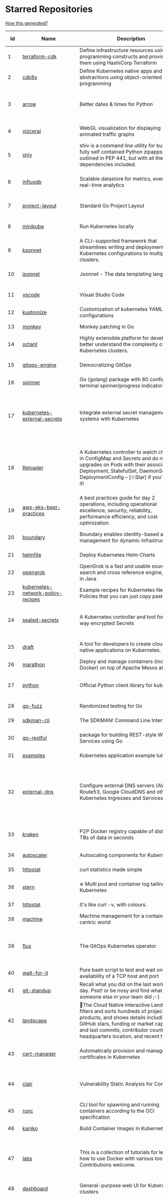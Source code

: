 # Starred Repositories  

[How this generated?](../master/USAGE.md)  

| Id 			| Name			| Description | Star Counts | Topics/Tags   | Last Updated 	|  
| ----------- | ----------- 	| ----------- | ----------- | ----------- 	| -----------   |  
|1|[terraform-cdk](https://github.com/hashicorp/terraform-cdk.git)|Define infrastructure resources using programming constructs and provision them using HashiCorp Terraform|2732|terraform, cdk, cdktf|15-10-2021|  
|2|[cdk8s](https://github.com/cdk8s-team/cdk8s.git)|Define Kubernetes native apps and abstractions using object-oriented programming|2598||14-10-2021|  
|3|[arrow](https://github.com/arrow-py/arrow.git)|Better dates & times for Python|7617|python, arrow, datetime, date, time, timestamp, timezones, hacktoberfest|15-10-2021|  
|4|[vizceral](https://github.com/Netflix/vizceral.git)|WebGL visualization for displaying animated traffic graphs|3856|graph, traffic, visualization, webgl, monitoring|20-7-2019|  
|5|[shiv](https://github.com/linkedin/shiv.git)|shiv is a command line utility for building fully self contained Python zipapps as outlined in PEP 441, but with all their dependencies included.|1257||12-10-2021|  
|6|[influxdb](https://github.com/influxdata/influxdb.git)|Scalable datastore for metrics, events, and real-time analytics|22233|influxdb, monitoring, database, time-series, metrics, go, react|15-10-2021|  
|7|[project-layout](https://github.com/golang-standards/project-layout.git)|Standard Go Project Layout|27013|go, golang, project-template, standards, project-structure|22-8-2021|  
|8|[minikube](https://github.com/kubernetes/minikube.git)|Run Kubernetes locally|22076|minikube, kubernetes, cluster, containers, go, cncf|15-10-2021|  
|9|[ksonnet](https://github.com/ksonnet/ksonnet.git)|A CLI-supported framework that streamlines writing and deployment of Kubernetes configurations to multiple clusters.|1149||5-2-2019|  
|10|[jsonnet](https://github.com/google/jsonnet.git)|Jsonnet - The data templating language|5125|jsonnet, configuration, config, functional, json|15-10-2021|  
|11|[vscode](https://github.com/microsoft/vscode.git)|Visual Studio Code|122650|editor, electron, visual-studio-code, typescript, microsoft|17-10-2021|  
|12|[kustomize](https://github.com/kubernetes-sigs/kustomize.git)|Customization of kubernetes YAML configurations|7666|k8s-sig-cli, hacktoberfest|14-10-2021|  
|13|[monkey](https://github.com/bouk/monkey.git)|Monkey patching in Go|2608||9-12-2019|  
|14|[octant](https://github.com/vmware-tanzu/octant.git)|Highly extensible platform for developers to better understand the complexity of Kubernetes clusters.|5526|golang, octant, kubernetes-clusters, go, kubernetes|7-10-2021|  
|15|[gitops-engine](https://github.com/argoproj/gitops-engine.git)|Democratizing GitOps|1196|gitops, kubernetes, continuous-deployment|28-9-2021|  
|16|[spinner](https://github.com/briandowns/spinner.git)|Go (golang) package with 80 configurable terminal spinner/progress indicators.|1591|go, golang, spinner, statusbar, cli, terminal|21-6-2021|  
|17|[kubernetes-external-secrets](https://github.com/external-secrets/kubernetes-external-secrets.git)|Integrate external secret management systems with Kubernetes|2257|kubernetes, secrets-management, aws, aws-secrets-manager, vault, hashicorp, kubernetes-external-secrets, secrets-manager|27-9-2021|  
|18|[Reloader](https://github.com/stakater/Reloader.git)|A Kubernetes controller to watch changes in ConfigMap and Secrets and do rolling upgrades on Pods with their associated Deployment, StatefulSet, DaemonSet and DeploymentConfig – [✩Star] if you're using it!|2655|kubernetes, openshift, configmap, secrets, pods, deployments, daemonset, statefulsets, k8s, watch-changes, deploymentconfigs|12-10-2021|  
|19|[aws-eks-best-practices](https://github.com/aws/aws-eks-best-practices.git)|A best practices guide for day 2 operations, including operational excellence, security, reliability, performance efficiency, and cost optimization.|674||16-9-2021|  
|20|[boundary](https://github.com/hashicorp/boundary.git)|Boundary enables identity-based access management for dynamic infrastructure. |3006|hashicorp, security, zero-trust, hacktoberfest|15-10-2021|  
|21|[helmfile](https://github.com/roboll/helmfile.git)|Deploy Kubernetes Helm Charts|3425|kubernetes, helm, chart|4-10-2021|  
|22|[opengrok](https://github.com/oracle/opengrok.git)|OpenGrok is a fast and usable source code search and cross reference engine, written in Java|3410|opengrok, java, source, code, search, engine|13-10-2021|  
|23|[kubernetes-network-policy-recipes](https://github.com/ahmetb/kubernetes-network-policy-recipes.git)|Example recipes for Kubernetes Network Policies that you can just copy paste|3509|kubernetes, networking, security|23-9-2021|  
|24|[sealed-secrets](https://github.com/bitnami-labs/sealed-secrets.git)|A Kubernetes controller and tool for one-way encrypted Secrets|3936|kubernetes, kubernetes-secrets, devops-workflow, encrypt-secrets, gitops|12-5-2021|  
|25|[draft](https://github.com/Azure/draft.git)|A tool for developers to create cloud-native applications on Kubernetes.|3969|kubernetes, helm, developer-tools, containers|26-2-2020|  
|26|[marathon](https://github.com/mesosphere/marathon.git)|Deploy and manage containers (including Docker) on top of Apache Mesos at scale.|4031|dcos-orchestration-guild, dcos|27-7-2021|  
|27|[python](https://github.com/kubernetes-client/python.git)|Official Python client library for kubernetes|4113|kubernetes, client-python, k8s, library, k8s-sig-api-machinery|15-10-2021|  
|28|[go-fuzz](https://github.com/dvyukov/go-fuzz.git)|Randomized testing for Go|4158|fuzzing, testing, go|14-9-2021|  
|29|[sdkman-cli](https://github.com/sdkman/sdkman-cli.git)|The SDKMAN! Command Line Interface|4258||17-10-2021|  
|30|[go-restful](https://github.com/emicklei/go-restful.git)|package for building REST-style Web Services using Go|4268|rest, go, customizable, routing, openapi|4-10-2021|  
|31|[examples](https://github.com/kubernetes/examples.git)|Kubernetes application example tutorials|4489||9-6-2021|  
|32|[external-dns](https://github.com/kubernetes-sigs/external-dns.git)|Configure external DNS servers (AWS Route53, Google CloudDNS and others) for Kubernetes Ingresses and Services|4549|dns, kubernetes, route53, aws, clouddns, gcp, ingress, k8s-sig-network, dns-record, dns-providers, external-dns, dns-controller, dns-servers|14-10-2021|  
|33|[kraken](https://github.com/uber/kraken.git)|P2P Docker registry capable of distributing TBs of data in seconds|4749|docker, docker-registry, container, docker-image, p2p, bittorrent|12-1-2021|  
|34|[autoscaler](https://github.com/kubernetes/autoscaler.git)|Autoscaling components for Kubernetes|4818||15-10-2021|  
|35|[httpstat](https://github.com/reorx/httpstat.git)|curl statistics made simple|4934|curl, cli, python, http, visualization|24-12-2020|  
|36|[stern](https://github.com/wercker/stern.git)|⎈ Multi pod and container log tailing for Kubernetes|5446|kubernetes, tail, devops, logging, debugging|5-7-2019|  
|37|[httpstat](https://github.com/davecheney/httpstat.git)|It's like curl -v, with colours. |5795||10-10-2021|  
|38|[machine](https://github.com/docker/machine.git)|Machine management for a container-centric world|6455||2-9-2019|  
|39|[flux](https://github.com/fluxcd/flux.git)|The GitOps Kubernetes operator|6615|kubernetes, gitops, continuous-deployment, continuous-delivery, helm, kustomize, monitoring|10-9-2021|  
|40|[wait-for-it](https://github.com/vishnubob/wait-for-it.git)|Pure bash script to test and wait on the availability of a TCP host and port|7011||22-8-2020|  
|41|[git-standup](https://github.com/kamranahmedse/git-standup.git)|Recall what you did on the last working day. Psst! or be nosy and find what someone else in your team did ;-)|7002|standup, git-standup, agile, meeting, git, git-addons, git-|30-9-2021|  
|42|[landscape](https://github.com/cncf/landscape.git)|🌄The Cloud Native Interactive Landscape filters and sorts hundreds of projects and products, and shows details including GitHub stars, funding or market cap, first and last commits, contributor counts, headquarters location, and recent tweets.|7772|cloud-native, landscape, cncf, svg, logo, serverless, crunchbase|15-10-2021|  
|43|[cert-manager](https://github.com/jetstack/cert-manager.git)|Automatically provision and manage TLS certificates in Kubernetes|7892|kubernetes, letsencrypt, tls, certificate, crd, hacktoberfest|15-10-2021|  
|44|[clair](https://github.com/quay/clair.git)|Vulnerability Static Analysis for Containers|8220|containers, static-analysis, go, kubernetes, docker, oci, oci-image, vulnerabilities, clair|11-10-2021|  
|45|[runc](https://github.com/opencontainers/runc.git)|CLI tool for spawning and running containers according to the OCI specification|8487|containers, docker, oci|16-10-2021|  
|46|[kaniko](https://github.com/GoogleContainerTools/kaniko.git)|Build Container Images In Kubernetes|9069||11-8-2021|  
|47|[labs](https://github.com/docker/labs.git)|This is a collection of tutorials for learning how to use Docker with various tools. Contributions welcome.|10123|docker-tutorial, lab, swarm, docker, docker-compose, swarm-mode, orchestration, windows, dotnet, java, security, containers|15-10-2020|  
|48|[dashboard](https://github.com/kubernetes/dashboard.git)|General-purpose web UI for Kubernetes clusters|10269||16-10-2021|  
|49|[awesome-kubernetes](https://github.com/ramitsurana/awesome-kubernetes.git)|A curated list for awesome kubernetes sources :ship::tada:|12171|kubernetes, minikube, meetup, resource, kubernetes-sources, google-cloud, kubernetes-cluster, deploy-kubernetes, aws, enterprise-kubernetes-products, monitoring-kubernetes, azure, schedule, google-kubernetes, docker, cloud-providers, books, machine-learning|16-10-2021|  
|50|[packer](https://github.com/hashicorp/packer.git)|Packer is a tool for creating identical machine images for multiple platforms from a single source configuration.|13221||15-10-2021|  
|51|[rancher](https://github.com/rancher/rancher.git)|Complete container management platform|17859|rancher, docker, kubernetes, orchestration, cattle, containers|15-10-2021|  
|52|[celery](https://github.com/celery/celery.git)|Distributed Task Queue (development branch)|18066|python, task-manager, task-scheduler, task-runner, queue-workers, queued-jobs, queue-tasks, amqp, redis, sqs, sqs-queue, python3, python-library|11-10-2021|  
|53|[logrus](https://github.com/sirupsen/logrus.git)|Structured, pluggable logging for Go.|18909|logging, logrus, go|12-9-2021|  
|54|[docker-cheat-sheet](https://github.com/wsargent/docker-cheat-sheet.git)|Docker Cheat Sheet|20350|docker, cheet-sheet|11-9-2021|  
|55|[faas](https://github.com/openfaas/faas.git)|OpenFaaS - Serverless Functions Made Simple|20511|functions-as-a-service, functions, lambda, serverless, prometheus, kubernetes, k8s, serverless-functions, paas, gitops, faas, docker, golang, nodejs|7-10-2021|  
|56|[awesome-docker](https://github.com/veggiemonk/awesome-docker.git)|:whale: A curated list of Docker resources and projects|20527|docker, awesome, awesome-list, container, tools, dockerfile, list, moby, docker-container, docker-image, docker-environment, docker-deployment, docker-swarm, docker-api, docker-monitoring, docker-machine, docker-security, docker-registry|23-9-2021|  
|57|[echo](https://github.com/labstack/echo.git)|High performance, minimalist Go web framework|20908|go, echo, web, middleware, microservice, websocket, ssl, letsencrypt, micro-framework, https, http2, web-framework, labstack-echo|15-10-2021|  
|58|[consul](https://github.com/hashicorp/consul.git)|Consul is a distributed, highly available, and data center aware solution to connect and configure applications across dynamic, distributed infrastructure.|23331|hacktoberfest|15-10-2021|  
|59|[linux-insides](https://github.com/0xAX/linux-insides.git)|A little bit about a linux kernel|23715|linux-kernel, linux-insides, linux|14-8-2021|  
|60|[compose](https://github.com/docker/compose.git)|Define and run multi-container applications with Docker|23868|docker, docker-compose, orchestration, go, golang|12-10-2021|  
|61|[request](https://github.com/request/request.git)|🏊🏾 Simplified HTTP request client.|25304||11-2-2020|  
|62|[dive](https://github.com/wagoodman/dive.git)|A tool for exploring each layer in a docker image|27942|docker, docker-image, inspector, explorer, cli, tui|2-7-2021|  
|63|[minio](https://github.com/minio/minio.git)|High Performance, Kubernetes Native Object Storage|29653|go, storage, cloud, s3, objectstorage, cloudstorage, amazon-s3, cloudnative|15-10-2021|  
|64|[mkcert](https://github.com/FiloSottile/mkcert.git)|A simple zero-config tool to make locally trusted development certificates with any names you'd like.|32248|https, tls, certificates, local-development, localhost, root-ca, macos, linux, windows, ios, firefox, chrome|13-2-2021|  
|65|[localstack](https://github.com/localstack/localstack.git)|💻  A fully functional local AWS cloud stack. Develop and test your cloud & Serverless apps offline!|35694|aws, localstack, testing, continuous-integration, developer-tools, python|16-10-2021|  
|66|[etcd](https://github.com/etcd-io/etcd.git)|Distributed reliable key-value store for the most critical data of a distributed system|37563|etcd, raft, distributed-systems, kubernetes, go, database, key-value, consensus, distributed-database|16-10-2021|  
|67|[prometheus](https://github.com/prometheus/prometheus.git)|The Prometheus monitoring system and time series database.|39165|monitoring, metrics, alerting, graphing, time-series, prometheus, hacktoberfest|17-10-2021|  
|68|[serverless](https://github.com/serverless/serverless.git)|⚡ Serverless Framework – Build web, mobile and IoT applications with serverless architectures using AWS Lambda, Azure Functions, Google CloudFunctions & more! – |40967|serverless, serverless-framework, serverless-architectures, aws-lambda, google-cloud-functions, azure-functions, aws, microservice, aws-dynamodb|16-10-2021|  
|69|[gin](https://github.com/gin-gonic/gin.git)|Gin is a HTTP web framework written in Go (Golang). It features a Martini-like API with much better performance -- up to 40 times faster. If you need smashing performance, get yourself some Gin.|52211|server, middleware, framework, go, router, performance, gin|9-10-2021|  
|70|[moby](https://github.com/moby/moby.git)|Moby Project - a collaborative project for the container ecosystem to assemble container-based systems|61359|docker, containers, go|15-10-2021|  
|71|[yq](https://github.com/mikefarah/yq.git)|yq is a portable command-line YAML processor|4399|yaml-processor, yaml, cli, golang, splat, devops-tools, portable|15-10-2021|  
|72|[roadmap](https://github.com/github/roadmap.git)|GitHub public roadmap|5624|roadmap, github, github-enterprise|4-6-2021|  
|73|[trivy](https://github.com/aquasecurity/trivy.git)|Scanner for vulnerabilities in container images, file systems, and Git repositories, as well as for configuration issues|8793|security, security-tools, docker, containers, vulnerability-scanners, vulnerability-detection, vulnerability, golang, go, kubernetes, hacktoberfest, devsecops, misconfiguration, infrastructure-as-code, iac|16-10-2021|  
|74|[shellcheck](https://github.com/koalaman/shellcheck.git)|ShellCheck, a static analysis tool for shell scripts|26333|haskell, shell, static-analysis, bash, linter, developer-tools|16-10-2021|  
|75|[kubescape](https://github.com/armosec/kubescape.git)|kubescape is the first tool for testing if Kubernetes is deployed securely as defined in Kubernetes Hardening Guidance by to NSA and CISA (https://www.nsa.gov/News-Features/Feature-Stories/Article-View/Article/2716980/nsa-cisa-release-kubernetes-hardening-guidance/) |4148|kubernetes, security, nsa, hacktoberfest|14-10-2021|  
|76|[alpha_vantage](https://github.com/RomelTorres/alpha_vantage.git)|A python wrapper for Alpha Vantage API for financial data.|3510|alpha-vantage, pandas, financial-data, python, stock, alphavantage, json, finance, api-wrapper, cryptocurrency, bitcoin|14-6-2021|  
|77|[katib](https://github.com/kubeflow/katib.git)|Repository for hyperparameter tuning|1083||12-10-2021|  
|78|[goreleaser](https://github.com/goreleaser/goreleaser.git)|Deliver Go binaries as fast and easily as possible|8874|homebrew, golang, travis, release-automation, docker, snapcraft, package, deb, rpm, go, apk, hacktoberfest, github-actions|17-10-2021|  
|79|[coreutils](https://github.com/uutils/coreutils.git)|Cross-platform Rust rewrite of the GNU coreutils|9028|rust, coreutils, gnu-coreutils, busybox, cross-platform, command-line-tool|12-10-2021|  
|80|[schedule](https://github.com/dbader/schedule.git)|Python job scheduling for humans.|9073||26-6-2021|  
|81|[howdoi](https://github.com/gleitz/howdoi.git)|instant coding answers via the command line|9139||25-9-2021|  
|82|[awesome-algorithms](https://github.com/tayllan/awesome-algorithms.git)|A curated list of awesome places to learn and/or practice algorithms.|10251||7-7-2021|  
|83|[terminals-are-sexy](https://github.com/k4m4/terminals-are-sexy.git)|💥 A curated list of Terminal frameworks, plugins & resources for CLI lovers.|10136|terminal, curated-list, awesome-lists, cli-lovers|13-12-2020|  
|84|[awesome-flask](https://github.com/humiaozuzu/awesome-flask.git)|A curated list of awesome Flask resources and plugins|10195|flask, flask-resources, awesome|17-9-2019|  
|85|[awesome-microservices](https://github.com/mfornos/awesome-microservices.git)|A curated list of Microservice Architecture related principles and technologies.|10475|awesome, microservices, microservices-architecture, cloud-native, cloud-computing|20-8-2021|  
|86|[awesome-readme](https://github.com/matiassingers/awesome-readme.git)|A curated list of awesome READMEs|10585|awesome-list, awesome, list, readme|28-9-2021|  
|87|[gods](https://github.com/emirpasic/gods.git)|GoDS (Go Data Structures). Containers (Sets, Lists, Stacks, Maps, Trees), Sets (HashSet, TreeSet, LinkedHashSet), Lists (ArrayList, SinglyLinkedList, DoublyLinkedList), Stacks (LinkedListStack, ArrayStack), Maps (HashMap, TreeMap, HashBidiMap, TreeBidiMap, LinkedHashMap), Trees (RedBlackTree, AVLTree, BTree, BinaryHeap), Comparators, Iterators, Enumerables, Sort, JSON|10608|go, golang, data-structure, map, tree, set, list, stack, iterator, enumerable, sort, avl-tree, red-black-tree, b-tree, binary-heap|18-11-2020|  
|88|[chaosmonkey](https://github.com/Netflix/chaosmonkey.git)|Chaos Monkey is a resiliency tool that helps applications tolerate random instance failures.|11317||30-10-2020|  
|89|[dockerfiles](https://github.com/jessfraz/dockerfiles.git)|Various Dockerfiles I use on the desktop and on servers.|11280|dockerfiles, bash, docker, dockerfile, linux, shell, containers|27-3-2021|  
|90|[mypy](https://github.com/python/mypy.git)|Optional static typing for Python 3 and 2 (PEP 484)|11487|python, types, typing, typechecker, linter|15-10-2021|  
|91|[click](https://github.com/pallets/click.git)|Python composable command line interface toolkit|11491|python, cli, click, pallets|10-10-2021|  
|92|[salt](https://github.com/saltstack/salt.git)|Software to automate the management and configuration of any infrastructure or application at scale. Get access to the Salt software package repository here: |11974|python, configuration-management, remote-execution, infrastructure-management, zeromq, event-stream, event-management, cloud-providers, cloud-management, cloud-provisioning, infrasructure, infrastructure-automation, infrastructure-as-code, infrastructure-as-a-code, iot, edge, cloud|14-10-2021|  
|93|[awesome-sysadmin](https://github.com/awesome-foss/awesome-sysadmin.git)|A curated list of amazingly awesome open source sysadmin resources.|12239|awesome, awesome-list, sysadmin, list|7-10-2021|  
|94|[awesome-macOS](https://github.com/iCHAIT/awesome-macOS.git)|  A curated list of awesome applications, softwares, tools and shiny things for macOS.|12342|macos, mac, awesome-list, apple, awesome-lists, awesome, list|4-10-2021|  
|95|[nginx-admins-handbook](https://github.com/trimstray/nginx-admins-handbook.git)|How to improve NGINX performance, security, and other important things.|12387|nginx, nginx-proxy, nginx-configuration, security, performance, http, https, ssllabs, notes, cheatsheet, reference, handbook, best-practices, hacks, snippets, tengine, openresty|18-8-2021|  
|96|[wtf](https://github.com/wtfutil/wtf.git)|The personal information dashboard for your terminal|12824|golang, dashboard, terminal, tui, cui, go, devops, wtf, wtfutil, hacktoberfest|17-10-2021|  
|97|[http-api-design](https://github.com/interagent/http-api-design.git)|HTTP API design guide extracted from work on the Heroku Platform API|13501||10-9-2021|  
|98|[goaccess](https://github.com/allinurl/goaccess.git)|GoAccess is a real-time web log analyzer and interactive viewer that runs in a terminal in *nix systems or through your browser.|13863|goaccess, c, real-time, data-analysis, analytics, nginx, apache, webserver, web-analytics, monitoring, dashboard, command-line, gdpr, privacy, cli, tui, google-analytics, ncurses, terminal|1-10-2021|  
|99|[ultimate-go](https://github.com/hoanhan101/ultimate-go.git)|The Ultimate Go Study Guide|14464|golang, computer-systems, programming, ebook, study-guide|17-9-2021|  
|100|[learnopencv](https://github.com/spmallick/learnopencv.git)|Learn OpenCV  : C++ and Python Examples|14842|computer-vision, machine-learning, ai, deep-learning, deep-neural-networks, deeplearning, computervision, opencv, opencv-python, opencv-library, opencv3, opencv-cpp, opencv-tutorial|11-10-2021|  
|101|[awesome-pentest](https://github.com/enaqx/awesome-pentest.git)|A collection of awesome penetration testing resources, tools and other shiny things|14913|awesome, awesome-list|5-10-2021|  
|102|[Gooey](https://github.com/chriskiehl/Gooey.git)|Turn (almost) any Python command line program into a full GUI application with one line|14931||12-6-2021|  
|103|[ipython](https://github.com/ipython/ipython.git)|Official repository for IPython itself. Other repos in the IPython organization contain things like the website, documentation builds, etc.|15019|ipython, jupyter, data-science, notebook, python, repl, closember, hacktoberfest|12-10-2021|  
|104|[pace](https://github.com/CodeByZach/pace.git)|Automatically add a progress bar to your site.|15340|pace, progress-bar, pace-js, loading-bar, loading-indicator, loading-animation|28-7-2021|  
|105|[bokeh](https://github.com/bokeh/bokeh.git)|Interactive Data Visualization in the browser, from  Python|15624|bokeh, python, interactive-plots, javascript, visualization, plotting, plots, data-visualisation, notebooks, jupyter, visualisation, numfocus|13-10-2021|  
|106|[system-design-interview](https://github.com/checkcheckzz/system-design-interview.git)|System design interview for IT companies|15937|interview, interview-questions, interview-preparation, design-systems, system, system-design|23-12-2020|  
|107|[gotty](https://github.com/yudai/gotty.git)|Share your terminal as a web application|15875|tty, terminal, browser, web, go, websocket, javascript, typescript|13-12-2017|  
|108|[professional-programming](https://github.com/charlax/professional-programming.git)|A collection of full-stack resources for programmers.|15846|read-articles, programmer, professional, scalability, concepts, documentation, lessons-learned, engineer, programming-language, learning, architecture, computer-science|19-9-2021|  
|109|[fasthttp](https://github.com/valyala/fasthttp.git)|Fast HTTP package for Go. Tuned for high performance. Zero memory allocations in hot paths. Up to 10x faster than net/http|16216||9-10-2021|  
|110|[poetry](https://github.com/python-poetry/poetry.git)|Python dependency management and packaging made easy.|16746|python, dependency-manager, package-manager, packaging, hacktoberfest|10-10-2021|  
|111|[locust](https://github.com/locustio/locust.git)|Scalable user load testing tool written in Python|17316|locust, python, load-testing, performance-testing, http, benchmarking, load-generator|13-10-2021|  
|112|[Public-APIs](https://github.com/n0shake/Public-APIs.git)|📚 A public list of APIs from round the web.|17418||9-10-2021|  
|113|[awesome-deep-learning](https://github.com/ChristosChristofidis/awesome-deep-learning.git)|A curated list of awesome Deep Learning tutorials, projects and communities.|17817|deep-learning, neural-network, machine-learning, awesome, awesome-list, recurrent-networks, deep-networks, deep-learning-tutorial, face-images|30-11-2020|  
|114|[my-mac-os](https://github.com/nikitavoloboev/my-mac-os.git)|List of applications and tools that make my macOS experience even more amazing|18239|macos, curated, alfred, macros, personal, applications, karabiner, mac-setup, ios, nix, awesome|27-8-2021|  
|115|[osquery](https://github.com/osquery/osquery.git)|SQL powered operating system instrumentation, monitoring, and analytics.|18337|security, monitoring, intrusion-detection, sql, hacktoberfest|15-10-2021|  
|116|[fd](https://github.com/sharkdp/fd.git)|A simple, fast and user-friendly alternative to 'find'|19198|command-line, tool, filesystem, search, regex, rust, cli, terminal, hacktoberfest|13-10-2021|  
|117|[awesome-vscode](https://github.com/viatsko/awesome-vscode.git)|🎨 A curated list of delightful VS Code packages and resources.|19419|visual-studio, vscode, vscode-theme, vscode-extension, awesome, awesome-list, list, visualstudio, visual-studio-code, visual-studio-code-extension, visual-studio-code-theme|3-7-2021|  
|118|[profile-summary-for-github](https://github.com/tipsy/profile-summary-for-github.git)|Tool for visualizing GitHub profiles|19464|kotlin, webapp, github-api, javalin|13-9-2021|  
|119|[python-fire](https://github.com/google/python-fire.git)|Python Fire is a library for automatically generating command line interfaces (CLIs) from absolutely any Python object.|20268|python, cli|17-6-2021|  
|120|[engineering-blogs](https://github.com/kilimchoi/engineering-blogs.git)|A curated list of engineering blogs|20396|engineering-blogs, tech, programming-blogs, software-development, lists|2-7-2021|  
|121|[jq](https://github.com/stedolan/jq.git)|Command-line JSON processor|20461||7-9-2021|  
|122|[ngrok](https://github.com/inconshreveable/ngrok.git)|Introspected tunnels to localhost|20894||31-5-2016|  
|123|[mattermost-server](https://github.com/mattermost/mattermost-server.git)|Mattermost is an open source platform for secure collaboration across the entire software development lifecycle.|21105|collaboration, mattermost, golang, go, react, react-native, hacktoberfest|16-10-2021|  
|124|[hub](https://github.com/github/hub.git)|A command-line tool that makes git easier to use with GitHub.|21289|go, homebrew, git, github-api, pull-request|4-9-2021|  
|125|[awesome-shell](https://github.com/alebcay/awesome-shell.git)|A curated list of awesome command-line frameworks, toolkits, guides and gizmos. Inspired by awesome-php.|22294|awesome-list, awesome, list, zsh, fish, bash, cli, shell|31-8-2021|  
|126|[black](https://github.com/psf/black.git)|The uncompromising Python code formatter|22883|python, code, formatter, codeformatter, gofmt, yapf, autopep8, pre-commit-hook|12-10-2021|  
|127|[nprogress](https://github.com/rstacruz/nprogress.git)|For slim progress bars like on YouTube, Medium, etc|23471||19-4-2020|  
|128|[python-guide](https://github.com/realpython/python-guide.git)|Python best practices guidebook, written for humans. |23743|python, guide, book, kennethreitz|5-10-2021|  
|129|[interactive-coding-challenges](https://github.com/donnemartin/interactive-coding-challenges.git)|120+ interactive Python coding interview challenges (algorithms and data structures).  Includes Anki flashcards.|23904|python, algorithm, data-structure, development, programming, coding, interview, interview-questions, interview-practice, competitive-programming|5-8-2020|  
|130|[gitbook](https://github.com/GitbookIO/gitbook.git)|📝 Modern documentation format and toolchain using Git and Markdown|24066||27-12-2018|  
|131|[pyenv](https://github.com/pyenv/pyenv.git)|Simple Python version management|24877|hacktoberfest|16-10-2021|  
|132|[python-cheatsheet](https://github.com/gto76/python-cheatsheet.git)|Comprehensive Python Cheatsheet|25398|cheatsheet, python, reference, python-cheatsheet|16-10-2021|  
|133|[cli](https://github.com/cli/cli.git)|GitHub’s official command line tool|25836|github-api-v4, cli, git, golang, hacktoberfest|15-10-2021|  
|134|[awesome-macos-command-line](https://github.com/herrbischoff/awesome-macos-command-line.git)|Use your macOS terminal shell to do awesome things.|25597|macos, macosx, shell, terminal, awesome-list, awesome, list|2-9-2021|  
|135|[drawio](https://github.com/jgraph/drawio.git)|Source to app.diagrams.net|26000||15-10-2021|  
|136|[leveldb](https://github.com/google/leveldb.git)|LevelDB is a fast key-value storage library written at Google that provides an ordered mapping from string keys to string values.|26693||12-9-2021|  
|137|[cheat.sh](https://github.com/chubin/cheat.sh.git)|the only cheat sheet you need|27337|cheatsheet, curl, terminal, command-line, cli, examples, documentation, help, tldr, hacktoberfest2021|25-4-2021|  
|138|[awesome-awesomeness](https://github.com/bayandin/awesome-awesomeness.git)|A curated list of awesome awesomeness|28132||15-10-2021|  
|139|[styleguide](https://github.com/google/styleguide.git)|Style guides for Google-originated open-source projects|28925|cpplint, styleguide, style-guide|13-9-2021|  
|140|[rich](https://github.com/willmcgugan/rich.git)|Rich is a Python library for rich text and beautiful formatting in the terminal.|30185|python, python3, python-library, terminal, terminal-color, markdown, tables, syntax-highlighting, ansi-colors, progress-bar-python, progress-bar, traceback, rich, tracebacks-rich, emoji|16-10-2021|  
|141|[og-aws](https://github.com/open-guides/og-aws.git)|📙 Amazon Web Services — a practical guide|30148||24-6-2021|  
|142|[kong](https://github.com/Kong/kong.git)|🦍 The Cloud-Native API Gateway |30398|api-gateway, nginx, luajit, microservices, api-management, serverless, apis, iot, consul, docker, reverse-proxy, cloud-native, microservice, kong, devops, servicecontrol, kubernetes, kubernetes-ingress-controller, kubernetes-ingress|15-10-2021|  
|143|[PayloadsAllTheThings](https://github.com/swisskyrepo/PayloadsAllTheThings.git)|A list of useful payloads and bypass for Web Application Security and Pentest/CTF|30894|pentest, payload, bypass, web-application, hacking, vulnerability, bounty, methodology, privilege-escalation, penetration-testing, cheatsheet, security, enumeration, bugbounty, redteam, payloads, hacktoberfest|14-10-2021|  
|144|[design-patterns-for-humans](https://github.com/kamranahmedse/design-patterns-for-humans.git)|An ultra-simplified explanation to design patterns|31965|design-patterns, architecture, software-engineering, engineering, principles, computer-science|22-11-2020|  
|145|[pi-hole](https://github.com/pi-hole/pi-hole.git)|A black hole for Internet advertisements|32936|pi-hole, ad-blocker, shell, blocker, raspberry-pi, cloud, dnsmasq, dhcp, dhcp-server, dns-server, dashboard, hacktoberfest|29-9-2021|  
|146|[github-cheat-sheet](https://github.com/tiimgreen/github-cheat-sheet.git)|A list of cool features of Git and GitHub.|33317|awesome, awesome-list, list, github, git|6-10-2020|  
|147|[brackets](https://github.com/adobe/brackets.git)|An open source code editor for the web, written in JavaScript, HTML and CSS.|33726||18-3-2021|  
|148|[discourse](https://github.com/discourse/discourse.git)|A platform for community discussion. Free, open, simple.|34243|discourse, javascript, rails, ruby, ember, forum, postgresql|15-10-2021|  
|149|[tldr](https://github.com/tldr-pages/tldr.git)|📚 Collaborative cheatsheets for console commands|35447|shell, man-page, tldr, manpages, documentation, cheatsheets, terminal, command-line, console, examples, help, manual, hacktoberfest|17-10-2021|  
|150|[caddy](https://github.com/caddyserver/caddy.git)|Fast, multi-platform web server with automatic HTTPS|34922|go, web-server, caddyfile, http, http-server, reverse-proxy, https, tls, automatic-https, privacy, security|16-10-2021|  
|151|[algorithm-visualizer](https://github.com/algorithm-visualizer/algorithm-visualizer.git)|:fireworks:Interactive Online Platform that Visualizes Algorithms from Code|35615|algorithm, data-structure, visualization, animation|1-5-2021|  
|152|[awesome-scalability](https://github.com/binhnguyennus/awesome-scalability.git)|The Patterns of Scalable, Reliable, and Performant Large-Scale Systems|36147|system-design, backend, scalability, interview, architecture, devops, design-patterns, interview-questions, awesome-list, big-data, awesome, resources, lists, web-development, programming, system, interview-practice, computer-science, distributed-systems, machine-learning|9-10-2021|  
|153|[awesome-courses](https://github.com/prakhar1989/awesome-courses.git)|:books: List of awesome university courses for learning Computer Science!|38316|computer-science, courses, awesome-list, awesome|2-12-2020|  
|154|[learn-regex](https://github.com/ziishaned/learn-regex.git)|Learn regex the easy way|39223||17-10-2021|  
|155|[face_recognition](https://github.com/ageitgey/face_recognition.git)|The world's simplest facial recognition api for Python and the command line|41788|machine-learning, face-detection, face-recognition, python|14-6-2021|  
|156|[scrapy](https://github.com/scrapy/scrapy.git)|Scrapy, a fast high-level web crawling & scraping framework for Python.|41892|python, scraping, crawling, framework, crawler, hacktoberfest|14-10-2021|  
|157|[awesome-interview-questions](https://github.com/DopplerHQ/awesome-interview-questions.git)|:octocat: A curated awesome list of lists of interview questions. Feel free to contribute! :mortar_board: |43816|awesome-list, awesomeness, interview-questions, interviewing, interview-practice, ruby, javascript, awesome, list, python-interview-questions, rails-interview, javascript-interview-questions, angularjs-interview-questions, android-interview-questions|4-8-2021|  
|158|[every-programmer-should-know](https://github.com/mtdvio/every-programmer-should-know.git)|A collection of (mostly) technical things every software developer should know about|45284|cc-by, computer-science, educational, novice, collection|19-4-2021|  
|159|[core](https://github.com/home-assistant/core.git)|:house_with_garden: Open source home automation that puts local control and privacy first.|46611|python, home-automation, iot, internet-of-things, mqtt, raspberry-pi, asyncio, hacktoberfest|17-10-2021|  
|160|[requests](https://github.com/psf/requests.git)|A simple, yet elegant, HTTP library.|46203|python, http, forhumans, requests, python-requests, client, humans, cookies|9-10-2021|  
|161|[echarts](https://github.com/apache/echarts.git)|Apache ECharts is a powerful, interactive charting and data visualization library for browser|48383|echarts, data-visualization, charts, charting-library, visualization, apache, data-viz, canvas, svg|17-10-2021|  
|162|[frp](https://github.com/fatedier/frp.git)|A fast reverse proxy to help you expose a local server behind a NAT or firewall to the internet.|49559|proxy, reverse-proxy, tunnel, nat, go, firewall, frp, expose, http-proxy|11-10-2021|  
|163|[nocode](https://github.com/kelseyhightower/nocode.git)|The best way to write secure and reliable applications. Write nothing; deploy nowhere.|49129||21-1-2020|  
|164|[free-for-dev](https://github.com/ripienaar/free-for-dev.git)|A list of SaaS, PaaS and IaaS offerings that have free tiers of interest to devops and infradev|49964||14-10-2021|  
|165|[papers-we-love](https://github.com/papers-we-love/papers-we-love.git)|Papers from the computer science community to read and discuss.|49746|computer-science, read-papers, meetup, papers, programming, theory, awesome|11-10-2021|  
|166|[the-book-of-secret-knowledge](https://github.com/trimstray/the-book-of-secret-knowledge.git)|A collection of inspiring lists, manuals, cheatsheets, blogs, hacks, one-liners, cli/web tools and more.|50517|awesome, awesome-list, lists, manuals, resources, howtos, hacks, search-engines, one-liners, cheatsheets, guidelines, sysops, devops, pentesters, security-researchers, linux, bsd, security, hacking|18-8-2021|  
|167|[protobuf](https://github.com/protocolbuffers/protobuf.git)|Protocol Buffers - Google's data interchange format|51198|protobuf, protocol-buffers, protocol-compiler, protobuf-runtime, protoc, serialization, marshalling, rpc|16-10-2021|  
|168|[awesome-machine-learning](https://github.com/josephmisiti/awesome-machine-learning.git)|A curated list of awesome Machine Learning frameworks, libraries and software.|51616||4-10-2021|  
|169|[httpie](https://github.com/httpie/httpie.git)|As easy as /aitch-tee-tee-pie/ 🥧 Modern, user-friendly command-line HTTP client for the API era. JSON support, colors, sessions, downloads, plugins & more. https://twitter.com/httpie|52411|http, cli, client, terminal, web, json, development, rest, debugging, python, usability, httpie, developer-tools, http-client, curl, devops, api, api-client, rest-api, api-testing|15-10-2021|  
|170|[markdown-here](https://github.com/adam-p/markdown-here.git)|Google Chrome, Firefox, and Thunderbird extension that lets you write email in Markdown and render it before sending.|53328||30-9-2018|  
|171|[interviews](https://github.com/kdn251/interviews.git)|Everything you need to know to get the job.|54223|java, interview, interview-questions, interview-practice, interview-preparation, interview-prep, algorithm, algorithm-challenges, algorithms, algorithm-competitions, technical-coding-interview, leetcode, leetcode-solutions, leetcode-java, coding-interviews, coding-interview, coding-challenge, coding-challenges, leetcode-questions, interviews|6-6-2020|  
|172|[hugo](https://github.com/gohugoio/hugo.git)|The world’s fastest framework for building websites.|54742|go, hugo, static-site-generator, blog-engine, cms, content-management-system, documentation-tool, hacktoberfest|17-10-2021|  
|173|[atom](https://github.com/atom/atom.git)|:atom: The hackable text editor|56161|atom, editor, javascript, electron, windows, linux, macos|12-10-2021|  
|174|[elasticsearch](https://github.com/elastic/elasticsearch.git)|Free and Open, Distributed, RESTful Search Engine|56837|elasticsearch, java, search-engine|17-10-2021|  
|175|[bitcoin](https://github.com/bitcoin/bitcoin.git)|Bitcoin Core integration/staging tree|57886|bitcoin, c-plus-plus, p2p, cryptocurrency, cryptography|17-10-2021|  
|176|[tech-interview-handbook](https://github.com/yangshun/tech-interview-handbook.git)|💯 Curated interview preparation materials for busy engineers|60175|interview-questions, coding-interviews, interview-practice, interview-preparation, algorithm, algorithms|7-10-2021|  
|177|[realworld](https://github.com/gothinkster/realworld.git)|"The mother of all demo apps" — Exemplary fullstack Medium.com clone powered by React, Angular, Node, Django, and many more 🏅|60783|hacktoberfest|15-10-2021|  
|178|[awesome-selfhosted](https://github.com/awesome-selfhosted/awesome-selfhosted.git)|A list of Free Software network services and web applications which can be hosted on your own servers|65934|selfhosted, awesome, awesome-list, privacy, hosting, cloud, self-hosted|2-10-2021|  
|179|[awesome-go](https://github.com/avelino/awesome-go.git)|A curated list of awesome Go frameworks, libraries and software|69251|golang, golang-library, go, awesome, awesome-list, hacktoberfest|17-10-2021|  
|180|[computer-science](https://github.com/ossu/computer-science.git)|:mortar_board: Path to a free self-taught education in Computer Science!|98236|computer-science, awesome-list, courses, curriculum|10-10-2021|  
|181|[the-art-of-command-line](https://github.com/jlevy/the-art-of-command-line.git)|Master the command line, in one page|97633|bash, unix, documentation, linux, macos, windows|7-9-2020|  
|182|[youtube-dl](https://github.com/ytdl-org/youtube-dl.git)|Command-line program to download videos from YouTube.com and other video sites|101330||1-7-2021|  
|183|[build-your-own-x](https://github.com/danistefanovic/build-your-own-x.git)|🤓 Build your own (insert technology here)|120311|programming, tutorials, tutorial-code, tutorial-exercises, free|29-6-2021|  
|184|[gitignore](https://github.com/github/gitignore.git)|A collection of useful .gitignore templates|124319|gitignore, git|14-10-2021|  
|185|[system-design-primer](https://github.com/donnemartin/system-design-primer.git)|Learn how to design large-scale systems. Prep for the system design interview.  Includes Anki flashcards.|146890|programming, development, design, design-system, system, design-patterns, web, web-application, webapp, python, interview, interview-questions, interview-practice|9-5-2021|  
|186|[public-apis](https://github.com/public-apis/public-apis.git)|A collective list of free APIs|164322|api, public-apis, free, apis, list, development, software, public, resources, hacktoberfest|17-10-2021|  
|187|[awesome](https://github.com/sindresorhus/awesome.git)|😎 Awesome lists about all kinds of interesting topics|172452|awesome, awesome-list, unicorns, lists, resources|3-10-2021|  
|188|[developer-roadmap](https://github.com/kamranahmedse/developer-roadmap.git)|Roadmap to becoming a web developer in 2021|174224|computer-science, roadmap, developer-roadmap, frontend-roadmap, devops-roadmap, backend-roadmap, study-plan, engineering|7-9-2021|  
|189|[free-programming-books](https://github.com/EbookFoundation/free-programming-books.git)|:books: Freely available programming books|208511|education, books, list, resource, hacktoberfest|16-10-2021|  
|190|[miniserve](https://github.com/svenstaro/miniserve.git)|🌟 For when you really just want to serve some files over HTTP right now!|2733|serve, http-server, server, static-files, cli, command-line, command-line-tool|13-10-2021|  
|191|[gitui](https://github.com/extrawurst/gitui.git)|Blazing 💥 fast terminal-ui for git written in rust 🦀|5904|rust, tui, terminal, git, command-line-tool, command-line-interface, async, hacktoberfest, bash|15-10-2021|  
|192|[wuzz](https://github.com/asciimoo/wuzz.git)|Interactive cli tool for HTTP inspection|9795|curl, golang, cli, http, inspector, http-inspection, go|22-1-2021|  
|193|[mdBook](https://github.com/rust-lang/mdBook.git)|Create book from markdown files. Like Gitbook but implemented in Rust|7794||3-10-2021|  
|194|[behave](https://github.com/behave/behave.git)|BDD, Python style.|2441||20-9-2021|  
|195|[grex](https://github.com/pemistahl/grex.git)|A command-line tool and library for generating regular expressions from user-provided test cases|4598|command-line-tool, tool, regex, regexp, regex-pattern, regular-expression, regular-expressions, rust, cli, rust-cli, terminal, rust-library, rust-crate|15-9-2021|  
|196|[loguru](https://github.com/Delgan/loguru.git)|Python logging made (stupidly) simple|10005|python, logging, logger, log|9-9-2021|  
|197|[semgrep](https://github.com/returntocorp/semgrep.git)|Lightweight static analysis for many languages. Find bug variants with patterns that look like source code.|5368|static-analysis, static-code-analysis, java, go, sast, semgrep, r2c, c, python, ruby, javascript, typescript|16-10-2021|  
|198|[swagger-ui](https://github.com/swagger-api/swagger-ui.git)|Swagger UI is a collection of HTML, JavaScript, and CSS assets that dynamically generate beautiful documentation from a Swagger-compliant API.|20960|swagger, swagger-ui, swagger-api, swagger-js, rest, rest-api, openapi-specification, oas, openapi, openapi3, hacktoberfest|14-10-2021|  
|199|[graphene-django](https://github.com/graphql-python/graphene-django.git)|Integrate GraphQL into your Django project.|3689|graphene, django, python, graphql|11-6-2021|  
|200|[nginx-module-vts](https://github.com/vozlt/nginx-module-vts.git)|Nginx virtual host traffic status module|2478|c, nginx, nginx-module, nginx-vhost-traffic-status, vozlt-nginx-modules, monitoring|10-2-2021|  
|201|[json-server](https://github.com/typicode/json-server.git)|Get a full fake REST API with zero coding in less than 30 seconds (seriously)|56877||14-10-2021|  
|202|[fucking-algorithm](https://github.com/labuladong/fucking-algorithm.git)|刷算法全靠套路，认准 labuladong 就够了！English version supported! Crack LeetCode, not only how, but also why. |97078|leetcode, algorithms, interview-questions, data-structures, kmp, dynamic-programming, computer-science, dynamic-programming-algorithm|8-7-2021|  
|203|[askgit](https://github.com/askgitdev/askgit.git)|Query git repositories with SQL. Generate reports, perform status checks, analyze codebases. 🔍 📊|2636|git, sql, sqlite, golang, go, cli, command-line|15-10-2021|  
|204|[archivy](https://github.com/archivy/archivy.git)|Archivy is a self-hosted knowledge repository that allows you to safely preserve useful content that contributes to your own personal, searchable and extendable wiki.|2684|elasticsearch, knowledge, productivity, python, knowledge-base, note-taking, digital-brain, cli, hacktoberfest|17-10-2021|  
|205|[htop](https://github.com/htop-dev/htop.git)|htop - an interactive process viewer|2838|process, viewer, console, terminal, linux, macos, bsd, c, hacktoberfest|15-10-2021|  
|206|[scalene](https://github.com/plasma-umass/scalene.git)|Scalene: a high-performance, high-precision CPU, GPU, and memory profiler for Python|4592|python, profiling, performance-analysis, cpu-profiling, memory-management, profiler, python-profilers, gpu-programming, scalene, profiles-memory, performance-cpu, cpu, memory-allocation, gpu, memory-consumption|10-10-2021|  
|207|[lazydocker](https://github.com/jesseduffield/lazydocker.git)|The lazier way to manage everything docker|18446||24-3-2021|  
|208|[kb](https://github.com/gnebbia/kb.git)|A minimalist command line knowledge base manager|2753|knowledge, cheatsheets, procedures, methodology, pentest-tool, knowledge-base, rtfm, notes, notes-management-system, cli, notebook|24-6-2021|  
|209|[duf](https://github.com/muesli/duf.git)|Disk Usage/Free Utility - a better 'df' alternative|7056|hacktoberfest, disk-space, disk-usage, df, linux, macos, freebsd, openbsd, windows, user-friendly|24-8-2021|  
|210|[mycli](https://github.com/dbcli/mycli.git)|A Terminal Client for MySQL with AutoCompletion and Syntax Highlighting.|9930|database, python, syntax-highlighting, mysql, mycli, auto-completion|9-5-2021|  
|211|[gping](https://github.com/orf/gping.git)|Ping, but with a graph|5354||16-10-2021|  
|212|[k6](https://github.com/grafana/k6.git)|A modern load testing tool, using Go and JavaScript - https://k6.io|14147|golang, load-testing, load-generator, javascript, es6, performance, hacktoberfest|13-10-2021|  
|213|[typer](https://github.com/tiangolo/typer.git)|Typer, build great CLIs. Easy to code. Based on Python type hints.|6423|cli, click, python3, typehints, terminal, shell, python, typer|30-8-2021|  
|214|[Depix](https://github.com/beurtschipper/Depix.git)|Recovers passwords from pixelized screenshots|20255||3-10-2021|  
|215|[ImHex](https://github.com/WerWolv/ImHex.git)|A Hex Editor for Reverse Engineers, Programmers and people who value their retinas when working at 3 AM.|11087|hex-editor, reverse-engineering, ips, ips32, pattern-highlighting, dear-imgui, disassembler, analyzer, mathematical-evaluator, pattern-language, dark-mode, nodes, data-processor, hacktoberfest-accepted|16-10-2021|  
|216|[litestream](https://github.com/benbjohnson/litestream.git)|Streaming replication for SQLite.|3637|sqlite, replication, s3|10-10-2021|  
|217|[github1s](https://github.com/conwnet/github1s.git)|One second to read GitHub code with VS Code.|20260||22-9-2021|  
|218|[outrun](https://github.com/Overv/outrun.git)|Execute a local command using the processing power of another Linux machine.|2977||22-3-2021|  
|219|[ntopng](https://github.com/ntop/ntopng.git)|Web-based Traffic and Security Network Traffic Monitoring|4221|ntopng, realtime, network, sflow, ipfix, traffic-monitoring, packet-analyser, packet-processing, netflow, snmp, ebpf, docker, kubernetes|15-10-2021|  
|220|[processhacker](https://github.com/processhacker/processhacker.git)|A free, powerful, multi-purpose tool that helps you monitor system resources, debug software and detect malware.|5245|administrator, windows, system-monitor, performance-monitoring, performance-tuning, performance, c, debugger, benchmarking, security, profiling, realtime, monitoring, monitor-performance, process-manager, process-monitor, processhacker, monitor|17-10-2021|  
|221|[Notepads](https://github.com/JasonStein/Notepads.git)|A modern, lightweight text editor with a minimalist design.|5333|fluent, notepad, texteditor, uwp, markdown, diff-viewer, windows, app|19-5-2021|  
|222|[watchman](https://github.com/facebook/watchman.git)|Watches files and records, or triggers actions, when they change. |10403||17-10-2021|  
|223|[hey](https://github.com/rakyll/hey.git)|HTTP load generator, ApacheBench (ab) replacement, formerly known as rakyll/boom|12143||23-3-2021|  
|224|[gotty](https://github.com/sorenisanerd/gotty.git)|Share your terminal as a web application|1262||4-7-2021|  
|225|[ytfzf](https://github.com/pystardust/ytfzf.git)|A posix script to find and watch youtube videos from the terminal. (Without API)|2062|youtube, cli, terminal, posix, fzf, dmenu, ueberzug|12-10-2021|  
|226|[pyWhat](https://github.com/bee-san/pyWhat.git)|🐸   Identify anything. pyWhat easily lets you identify emails, IP addresses, and more. Feed it a .pcap file or some text and it'll tell you what it is! 🧙‍♀️|4639|cyber, security, hacking, cybersecurity, malware, re, python, pcap, malware-analysis, malware-research, tryhackme, hacktoberfest|17-10-2021|  
|227|[textual](https://github.com/willmcgugan/textual.git)|Textual is a TUI (Text User Interface) framework for Python inspired by modern web development.|5829|terminal, python, tui, rich|26-9-2021|  
|228|[age](https://github.com/FiloSottile/age.git)|A simple, modern and secure encryption tool (and Go library) with small explicit keys, no config options, and UNIX-style composability.|8726|built-at-rc, age-encryption|16-10-2021|  
|229|[htmlq](https://github.com/mgdm/htmlq.git)|Like jq, but for HTML.|4898||30-9-2021|  
|230|[sqlc](https://github.com/kyleconroy/sqlc.git)|Generate type safe Go from SQL|4063|go, postgresql, sql, orm, code-generator, mysql|15-10-2021|  
|231|[tv](https://github.com/alexhallam/tv.git)|📺(tv) Tidy Viewer is a cross-platform CLI csv pretty printer that uses column styling to maximize viewer enjoyment.|1275|cli, terminal, csv, pretty-printer, pretty-print, command-line-tool, data-science, rust, command-line, tabular-data, tibble, dataframe, datatable, csv-viewer, csv-visualization, csv-pretty-print, csv-cat, column, csv-column, hacktoberfest|10-10-2021|  
|232|[aws-eks-kubernetes-masterclass](https://github.com/stacksimplify/aws-eks-kubernetes-masterclass.git)|AWS EKS Kubernetes - Masterclass   DevOps, Microservices|274|kubernetes, kubernetes-pods, kubernetes-deployment, kubernetes-services, kubernetes-secrets, aws-eks, aws-eks-cluster, aws-ebs, aws-rds, aws-alb, aws-alb-ingress-controller, aws-fargate, aws-codebuild, aws-codecommit, aws-codepipeline, fluentd, aws-cloudwatch, docker, yaml|16-5-2021|  
|233|[dotfiles](https://github.com/bbkane/dotfiles.git)|Configs for apps I care about|19|dotfiles, zsh, neovim, vscode, git, sqlite, sqlite3|9-9-2021|  
|234|[azure-cli](https://github.com/Azure/azure-cli.git)|Azure Command-Line Interface|2757|azure, azure-cli, cloud|15-10-2021|  
|235|[starred-repo-toc](https://github.com/yks0000/starred-repo-toc.git)|Generates Markdown table for all Starred Repositories by a GitHub user.|3|starred-repositories, starred|17-10-2021|  
|236|[pongo2](https://github.com/flosch/pongo2.git)|Django-syntax like template-engine for Go|2067|template, go, django, template-engine, pongo2, templates, template-language, golang, golang-library|22-3-2021|  
|237|[iris](https://github.com/kataras/iris.git)|The fastest HTTP/2 Go Web Framework. AWS Lambda, gRPC, MVC, Unique Router, Websockets, Sessions, Test suite, Dependency Injection and more. A true successor of expressjs and laravel   谢谢 https://github.com/kataras/iris/issues/1329  |21292|go, framework, server, middleware, router, performance, iris, web-framework, mvc, golang, expressjs, laravel|13-10-2021|  
|238|[blackfriday](https://github.com/russross/blackfriday.git)|Blackfriday: a markdown processor for Go|4803||27-10-2020|  
|239|[goldmark](https://github.com/yuin/goldmark.git)|:trophy: A markdown parser written in Go. Easy to extend, standard(CommonMark) compliant, well structured.|1737|markdown, commonmark, golang, go|12-9-2021|  
|240|[netdata](https://github.com/netdata/netdata.git)|Real-time performance monitoring, done right! https://www.netdata.cloud|56390|monitoring, iot, notifications, docker, statsd, kubernetes, cncf, prometheus, containers, netdata, analytics, devops, time-series, observability, alerting, graphing, influxdb, grafana, graphite, dashboard|17-10-2021|  
|241|[go-github](https://github.com/google/go-github.git)|Go library for accessing the GitHub API|7871|go, github-api|12-10-2021|  
|242|[pytest](https://github.com/pytest-dev/pytest.git)|The pytest framework makes it easy to write small tests, yet scales to support complex functional testing|7846|unit-testing, test, testing, python, hacktoberfest|16-10-2021|  
|243|[devops-exercises](https://github.com/bregman-arie/devops-exercises.git)|Linux, Jenkins, AWS, SRE, Prometheus, Docker, Python, Ansible, Git, Kubernetes, Terraform, OpenStack, SQL, NoSQL, Azure, GCP, DNS, Elastic, Network, Virtualization. DevOps Interview Questions|17491|devops, aws, linux, ansible, python, docker, prometheus, containers, git, kubernetes, interview, interview-questions, terraform, azure, openstack, sql, coding, sre, production-engineer|10-10-2021|  
|244|[terrascan](https://github.com/accurics/terrascan.git)|Detect compliance and security violations across Infrastructure as Code to mitigate risk before provisioning cloud native infrastructure.|2512|security-tools, infrastructure-as-code, devsecops, devops, security, terraform, aws, cloudsecurity, cloud-security, terrascan, infrastructure, security-violations, architecture, kubernetes, iac, sast, azure-security, aws-security, gcp-security, scans|15-10-2021|  
|245|[yaspin](https://github.com/pavdmyt/yaspin.git)|A lightweight terminal spinner for Python with safe pipes and redirects 🎁|466|spinner, terminal, cli-utilities, python, loader, unix, easy-to-use, python-library, awesome, console, cli, utilities|14-8-2021|  
|246|[ora](https://github.com/sindresorhus/ora.git)|Elegant terminal spinner|7252||13-9-2021|  
|247|[cli-spinners](https://github.com/sindresorhus/cli-spinners.git)|Spinners for use in the terminal|1852||1-10-2021|  
|248|[halo](https://github.com/manrajgrover/halo.git)|💫 Beautiful spinners for terminal, IPython and Jupyter|2506|halo, spinner, python, jupyter, ora, ipython, async|9-11-2020|  
|249|[pendulum](https://github.com/sdispater/pendulum.git)|Python datetimes made easy|4567|python, datetime, date, time, python3, timezones|11-2-2021|  
|250|[python-prompt-toolkit](https://github.com/prompt-toolkit/python-prompt-toolkit.git)|Library for building powerful interactive command line applications in Python|7335||13-10-2021|  
|251|[microsoft-authentication-library-for-python](https://github.com/AzureAD/microsoft-authentication-library-for-python.git)|Microsoft Authentication Library (MSAL) for Python makes it easy to authenticate to Azure Active Directory. These documented APIs are stable https://msal-python.readthedocs.io. If you have questions but do not have a github account, ask your questions on Stackoverflow with tag "msal" + "python".|318|msal-python, azure, sdks, microsoft-identity-platform|15-10-2021|  
|252|[terminalizer](https://github.com/faressoft/terminalizer.git)|🦄 Record your terminal and generate animated gif images or share a web player|12002|terminal, record, capture, shot, bash, powershell, gif, animated, generate, theme, colors, font, repeat, command-line, shell, zsh, bash-profile, render, tty, pty|18-4-2020|  
|253|[doitlive](https://github.com/sloria/doitlive.git)|Because sometimes you need to do it live|3045|command-line, presentations, python, live-coding, cli, click, bash, zsh, ipython, script, hacktoberfest|24-5-2021|  
|254|[forcediphttpsadapter](https://github.com/Roadmaster/forcediphttpsadapter.git)|A requests TransportAdapter allowing to force a specific IP for HTTPS connections.|35||4-8-2021|  
|255|[MQTT-Explorer](https://github.com/thomasnordquist/MQTT-Explorer.git)|An all-round MQTT client that provides a structured topic overview|1459|mqtt, mqtt-explorer, homeautomation, mqtt-client, mqtt-smarthome, mqtt-tool|11-8-2021|  
|256|[google-maps-services-python](https://github.com/googlemaps/google-maps-services-python.git)|Python client library for Google Maps API Web Services|3381|python, client-library|1-10-2021|  
|257|[faker](https://github.com/joke2k/faker.git)|Faker is a Python package that generates fake data for you.|13158|python, fake, testing, dataset, fake-data, test-data, test-data-generator|14-10-2021|  
|258|[onedev](https://github.com/theonedev/onedev.git)|Super Easy All-In-One DevOps Platform|4702|git, devops, docker, kubernetes, continuous-integration, continuous-deployment, issue-tracker|11-10-2021|  
|259|[flamethrower](https://github.com/DNS-OARC/flamethrower.git)|a DNS performance and functional testing utility supporting UDP, TCP, DoT and DoH (by @ns1labs)|238|dns, performance, functional-testing|20-9-2021|  
|260|[haproxy](https://github.com/haproxy/haproxy.git)|HAProxy Load Balancer's development branch (mirror of git.haproxy.org)|2340|haproxy, load-balancer, reverse-proxy, proxy, http, http2, cache, fastcgi, high-availability, https, ipv6, proxy-protocol, ddos-mitigation, tls13, high-performance, caching|16-10-2021|  
|261|[slate](https://github.com/slatedocs/slate.git)|Beautiful static documentation for your API|33239|slate, api-documentation, api, static-site-generator|27-8-2021|  
|262|[zuul](https://github.com/Netflix/zuul.git)|Zuul is a gateway service that provides dynamic routing, monitoring, resiliency, security, and more.|11405||14-9-2021|  
|263|[pygradle](https://github.com/linkedin/pygradle.git)|Using Gradle to build Python projects|543|gradle, python, linkedin|3-3-2020|  
|264|[boulder](https://github.com/letsencrypt/boulder.git)|An ACME-based certificate authority, written in Go. |4029|boulder, go, acme, certificate-authority, tls, lets-encrypt, ca, pki, rfc8555|15-10-2021|  
|265|[guacamole-server](https://github.com/apache/guacamole-server.git)|Mirror of Apache Guacamole Server|1833|guacamole, c, network-client, java, network-server, javascript|10-9-2021|  
|266|[gloo](https://github.com/solo-io/gloo.git)|The Feature-rich, Kubernetes-native, Next-Generation API Gateway Built on Envoy|3160|gloo, envoy, api-gateway, serverless, api-management, kubernetes, kubernetes-ingress-controller, microservices, hybrid-apps, legacy-apps, grpc, cloud-native, envoy-proxy|15-10-2021|  
|267|[emissary](https://github.com/emissary-ingress/emissary.git)|open source Kubernetes-native API gateway for microservices built on the Envoy Proxy|3512|ambassador, kubernetes, gateway-api, microservice, cloud-native, api-gateway, docker, api-management, kubernetes-ingress, envoy-proxy, envoy, kubernetes-annotations|5-10-2021|  
|268|[tokei](https://github.com/XAMPPRocky/tokei.git)|Count your code, quickly.|5499|tokei, cloc, badge, rust, windows, linux, macos, statistics, code, cli|24-9-2021|  
|269|[brooklin](https://github.com/linkedin/brooklin.git)|An extensible distributed system for reliable nearline data streaming at scale|722|distributed-systems, data-streaming, scalability, kafka-mirror-maker, kafka, change-data-capture, java, linkedin|28-9-2021|  
|270|[http2smugl](https://github.com/neex/http2smugl.git)|-|320||27-9-2021|  
|271|[rest.li](https://github.com/linkedin/rest.li.git)|Rest.li is a REST+JSON framework for building robust, scalable service architectures using dynamic discovery and simple asynchronous APIs.|2152||14-10-2021|  
|272|[flower](https://github.com/mher/flower.git)|Real-time monitor and web admin for Celery distributed task queue|4972|celery, task-queue, monitoring, administration, workers, rabbitmq, redis, python, asynchronous|10-10-2021|  
|273|[flask-celery-example](https://github.com/miguelgrinberg/flask-celery-example.git)|This repository contains the example code for my blog article Using Celery with Flask.|992||12-9-2021|  
|274|[iris](https://github.com/linkedin/iris.git)|Iris is a highly configurable and flexible service for paging and messaging.|632|paging, escalation, messaging, automation|13-9-2021|  
|275|[hubot-slack](https://github.com/slackapi/hubot-slack.git)|Slack Developer Kit for Hubot|2259|hubot-adapter, hubot, coffeescript, slack, slack-app, bot|25-8-2021|  
|276|[trafficserver](https://github.com/apache/trafficserver.git)|Apache Traffic Server™ is a fast, scalable and extensible HTTP/1.1 and HTTP/2 compliant caching proxy server.|1363|proxy, cdn, cache, apache, hacktoberfest|17-10-2021|  
|277|[azure4everyone-samples](https://github.com/MarczakIO/azure4everyone-samples.git)|-|135||5-1-2021|  
|278|[azure-sdk-for-python](https://github.com/Azure/azure-sdk-for-python.git)|This repository is for active development of the Azure SDK for Python. For consumers of the SDK we recommend visiting our public developer docs at https://docs.microsoft.com/en-us/python/azure/ or our versioned developer docs at https://azure.github.io/azure-sdk-for-python. |2194|python, azure, azure-sdk, microsoft, hacktoberfest|16-10-2021|  
|279|[wtfpython](https://github.com/satwikkansal/wtfpython.git)|What the f*ck Python? 😱|27433|python, wats, snippets, wtf, gotchas, documentation, pitfalls, interview-questions, python-interview-questions|9-8-2021|  
|280|[falcon](https://github.com/falconry/falcon.git)|The no-nonsense REST API and microservices framework for Python developers, with a focus on reliability, correctness, and performance at scale.|8597|python, framework, rest, microservices, web, api, http, hacktoberfest, hacktoberfest2021|16-10-2021|  
|281|[awesome-gcp-certifications](https://github.com/sathishvj/awesome-gcp-certifications.git)|Google Cloud Platform Certification resources.|1993|google-cloud-platform, certification, gcp, cloud|12-10-2021|  
|282|[python-telegram-bot](https://github.com/python-telegram-bot/python-telegram-bot.git)|We have made you a wrapper you can't refuse|16644|python, telegram, bot, chatbot, framework, hacktoberfest|3-10-2021|  
|283|[predictive-horizontal-pod-autoscaler](https://github.com/jthomperoo/predictive-horizontal-pod-autoscaler.git)|Horizontal Pod Autoscaler built with predictive abilities using statistical models|156|predictive-analytics, kubernetes, autoscaler, cpa, custompodautoscaler, custom-pod-autoscaler, horizontal-pod-autoscaler, predictions, statistical-models, replicas, autoscaling, hacktoberfest|31-8-2021|  
|284|[octodns](https://github.com/octodns/octodns.git)|Tools for managing DNS across multiple providers|2051|dns, workflow, infrastructure-as-code|12-10-2021|  
|285|[benten](https://github.com/intuit/benten.git)|Chatbot Development Framework (with Slack integration for Jira and Jenkins)|124||31-3-2021|  
|286|[kubetools](https://github.com/collabnix/kubetools.git)|Kubetools - Curated List of Kubernetes Tools|283|hacktoberfest, hacktoberfest2020, kubernetes, helm, helmpack, helmcharts, jenkins, iot, monitoring, monitoring-tool, prometheus, thanos, grafana, kubernetes-clusters, kubernetes-operational, kubernetes-resource, k8s-cluster, kubernetes-cli|17-10-2021|  
|287|[diagrams](https://github.com/mingrammer/diagrams.git)|:art: Diagram as Code for prototyping cloud system architectures|15312|diagram, diagram-as-code, architecture, graphviz|21-8-2021|  
|288|[driftctl](https://github.com/cloudskiff/driftctl.git)|Detect, track and alert on infrastructure drift|1595|infrastructure-drift, iac, terraform, aws, drift, infrastructure-as-code, hacktoberfest|15-10-2021|  
|289|[cloud-custodian](https://github.com/cloud-custodian/cloud-custodian.git)|Rules engine for cloud security, cost optimization, and governance, DSL in yaml for policies to query, filter, and take actions on resources|3831|aws, compliance, cloud, rules-engine, cloud-computing, management, serverless, lambda, gcp, azure|13-10-2021|  
|290|[truffleHog](https://github.com/trufflesecurity/truffleHog.git)|Searches through git repositories for high entropy strings and secrets, digging deep into commit history|6045|entropy, secret, entropy-checks, regex, trufflehog|23-6-2021|  
|291|[x509-certificate-exporter](https://github.com/enix/x509-certificate-exporter.git)|A Prometheus exporter to monitor x509 certificates expiration in Kubernetes clusters or standalone|119|prometheus-exporter, kubernetes, monitoring-tool, certificates, expiration-monitoring, dashboard, grafana-dashboard, certificates-focusing, alert|8-10-2021|  
|292|[pulumi](https://github.com/pulumi/pulumi.git)|Pulumi - Modern Infrastructure as Code. Any cloud, any language 🚀|10221|infrastructure-as-code, serverless, containers, aws, azure, gcp, kubernetes, cloud, cloud-computing, iac, csharp, typescript, javascript, golang, go, dotnet, fsharp, python|15-10-2021|  
|293|[envoy](https://github.com/envoyproxy/envoy.git)|Cloud-native high-performance edge/middle/service proxy|18151|cats, rocket-ships, cars, more-cats, cats-over-dogs, nanoservices, corgis, cncf|16-10-2021|  
|294|[ohmyzsh](https://github.com/ohmyzsh/ohmyzsh.git)|🙃   A delightful community-driven (with 1900+ contributors) framework for managing your zsh configuration. Includes 300+ optional plugins (rails, git, OSX, hub, docker, homebrew, node, php, python, etc), 140+ themes to spice up your morning, and an auto-update tool so that makes it easy to keep up with the latest updates from the community.|134729|shell, zsh-configuration, theme, terminal, productivity, hacktoberfest|13-10-2021|  
|295|[kubectx](https://github.com/ahmetb/kubectx.git)|Faster way to switch between clusters and namespaces in kubectl|11493|kubernetes, kubectl, kubectl-plugins, kubernetes-clusters|19-8-2021|  
|296|[gcsfuse](https://github.com/GoogleCloudPlatform/gcsfuse.git)|A user-space file system for interacting with Google Cloud Storage|1349||16-10-2021|  
|297|[google-api-python-client](https://github.com/googleapis/google-api-python-client.git)|🐍 The official Python client library for Google's discovery based APIs.|5133||13-10-2021|  
|298|[google-cloud-python](https://github.com/googleapis/google-cloud-python.git)|Google Cloud Client Library for Python|3706||13-10-2021|  
|299|[python-container](https://github.com/googleapis/python-container.git)|-|23||13-10-2021|  
|300|[pipenv](https://github.com/pypa/pipenv.git)| Python Development Workflow for Humans.|22354|pip, python, packaging, virtualenv, pipfile|31-8-2021|  
|301|[crouton](https://github.com/dnschneid/crouton.git)|Chromium OS Universal Chroot Environment|7876|chroot, shell, crouton, minecraft, ubuntu, debian, kali, linux, chromeos|8-9-2021|  
|302|[nativefier](https://github.com/nativefier/nativefier.git)|Make any web page a desktop application|28734|nodejs, electron, linux, windows, macos, desktop-application|4-10-2021|  
|303|[checkov](https://github.com/bridgecrewio/checkov.git)|Prevent cloud misconfigurations during build-time for Terraform, Cloudformation, Kubernetes, Serverless framework and other infrastructure-as-code-languages with Checkov by Bridgecrew.|3332|terraform, static-analysis, aws, gcp, azure, aws-security, azure-security, gcp-security, cloudformation, scans, compliance, kubernetes, kubernetes-security, devsecops, helm-charts, policy-as-code, infrastructure-as-code, devops, terraform-security, hacktoberfest|17-10-2021|  
|304|[terraform-switcher](https://github.com/warrensbox/terraform-switcher.git)|A command line tool to switch between different versions of terraform  (install with homebrew and more)|737|terraform, go|13-9-2021|  
|305|[python-slack-sdk](https://github.com/slackapi/python-slack-sdk.git)|Slack Developer Kit for Python|3263|python, slack, slackapi, asyncio, aiohttp-client, aiohttp, websockets, websocket, websocket-client, socket-mode|17-10-2021|  
|306|[django-health-check](https://github.com/KristianOellegaard/django-health-check.git)|a pluggable app that runs a full check on the deployment, using a number of plugins to check e.g. database, queue server, celery processes, etc.|726||19-4-2021|  
|307|[django](https://github.com/django/django.git)|The Web framework for perfectionists with deadlines.|60205|python, django, web, framework, orm, templates, models, views, apps, hacktoberfest|15-10-2021|  
|308|[ssl-cert-check](https://github.com/Matty9191/ssl-cert-check.git)|Send notifications when SSL certificates are about to expire.|491||29-9-2021|  
|309|[strimzi-kafka-operator](https://github.com/strimzi/strimzi-kafka-operator.git)|Apache Kafka running on Kubernetes|2668|kafka, kubernetes, openshift, docker, messaging, enmasse, kafka-connect, kafka-streams, data-streaming, data-stream, data-streams, kubernetes-operator, kubernetes-controller, hacktoberfest|16-10-2021|  
|310|[chartmuseum](https://github.com/helm/chartmuseum.git)|Host your own Helm Chart Repository|2583|helm, charts, kubernetes, chartmuseum|30-9-2021|  
|311|[terraformer](https://github.com/GoogleCloudPlatform/terraformer.git)|CLI tool to generate terraform files from existing infrastructure (reverse Terraform). Infrastructure to Code|5898|cloud, terraform, terraform-configurations, gcp, google-cloud, hcl, golang, infrastructure-as-code, aws, kubernetes|13-10-2021|  
|312|[professional-services](https://github.com/GoogleCloudPlatform/professional-services.git)|Common solutions and tools developed by Google Cloud's Professional Services team|1862|google-cloud-platform, google-cloud-dataflow, google-cloud-ml, google-cloud-compute, gke, bigquery, solutions, tools, examples|13-10-2021|  
|313|[python-docs-samples](https://github.com/GoogleCloudPlatform/python-docs-samples.git)|Code samples used on cloud.google.com|5241|python, samples|15-10-2021|  
|314|[kafka-monitor](https://github.com/linkedin/kafka-monitor.git)|Xinfra Monitor monitors the availability of Kafka clusters by producing synthetic workloads using end-to-end pipelines to obtain derived vital statistics - E2E latency, service produce/consume availability, offsets commit availability & latency, message loss rate and more.|1799|kafka-monitor, kafka-cluster, monitor-topic, partition, broker, partition-count, leader, latency, cluster, metrics, kmf, kafka-broker, xinfra-monitor, monitor-single-clusters, reassigns-partition, jmx-metrics, clusters, xinfra, monitor, topic|19-8-2021|  
|315|[cost-model](https://github.com/kubecost/cost-model.git)|Cross-cloud cost allocation models for Kubernetes workloads|1592|kubernetes, kubecost|11-10-2021|  
|316|[flask](https://github.com/pallets/flask.git)|The Python micro framework for building web applications.|56904|python, flask, wsgi, web-framework, werkzeug, jinja, pallets|5-10-2021|  
|317|[awesome-sanic](https://github.com/mekicha/awesome-sanic.git)|A curated list of awesome Sanic resources and extensions|482||14-7-2021|  
|318|[metallb](https://github.com/metallb/metallb.git)|A network load-balancer implementation for Kubernetes using standard routing protocols|4149|kubernetes, bgp, load-balancer, bare-metal, arp, vrrp, keepalived|15-10-2021|  
|319|[auto](https://github.com/intuit/auto.git)|Generate releases based on semantic version labels on pull requests.|1333|release, auto-release, github, slack, jira, releases, publishing, hack, hacktoberfest|30-9-2021|  
|320|[cruise-control](https://github.com/linkedin/cruise-control.git)|Cruise-control is the first of its kind to fully automate the dynamic workload rebalance and self-healing of a Kafka cluster. It provides great value to Kafka users by simplifying the operation of Kafka clusters.|1987|kafka, cluster-management|13-10-2021|  
|321|[k2tf](https://github.com/sl1pm4t/k2tf.git)|Kubernetes YAML to Terraform HCL converter|613|terraform, kubernetes, yaml, hcl, tool, utility, command-line-tool, converter, hashicorp, hashicorp-terraform|5-10-2021|  
|322|[chaos-mesh](https://github.com/chaos-mesh/chaos-mesh.git)|A Chaos Engineering Platform for Kubernetes.|4048|chaos, chaos-engineering, chaos-testing, kubernetes, operator, golang, microservice, site-reliability-engineering, fault-injection, cncf, cloud-native, chaos-mesh, chaos-experiments, crd, hacktoberfest|16-10-2021|  
|323|[awless](https://github.com/wallix/awless.git)|A Mighty CLI for AWS|4809|aws, cli, cloud, aws-cli, cloud-management, awless, golang, devops, devops-tools|10-12-2018|  
|324|[thefuck](https://github.com/nvbn/thefuck.git)|Magnificent app which corrects your previous console command.|64294|python, shell|5-9-2021|  
|325|[udemy-downloader-gui](https://github.com/FaisalUmair/udemy-downloader-gui.git)|A desktop application for downloading Udemy Courses|5409|electron, nodejs, udemy, udemy-dl, udemy-downloader-gui, windows, mac, macos, linux, downloader|11-8-2020|  
|326|[moto](https://github.com/spulec/moto.git)|A library that allows you to easily mock out tests based on AWS infrastructure.|5263|boto, aws, ec2, s3|16-10-2021|  
|327|[nuclei](https://github.com/projectdiscovery/nuclei.git)|Fast and customizable vulnerability scanner based on simple YAML based DSL.|5494|cve-scanner, subdomain-takeover, nuclei-engine, vulnerability-detection, vulnerability-assessment, vulnerability-scanner, hacktoberfest|17-10-2021|  
|328|[school-of-sre](https://github.com/linkedin/school-of-sre.git)|At LinkedIn, we are using this curriculum for onboarding our entry-level talents into the SRE role.|5025|sre, linux, networking, git, python, mysql, nosql, hadoop, system-design, security|13-8-2021|  
|329|[redis-datasets](https://github.com/redis-developer/redis-datasets.git)|A Curated List of Sample Redis Datasets|20|dataset, sample-dataset, redis-modules, redis-datasets|2-8-2021|  
|330|[snyk](https://github.com/snyk/snyk.git)|Snyk CLI scans and monitors your projects for security vulnerabilities.|3444|security, monitor, snyk, vulnerabilities|14-10-2021|  
|331|[learn-python3](https://github.com/jerry-git/learn-python3.git)|Jupyter notebooks for teaching/learning Python 3|4275|teaching-materials, python3, jupyter-notebook, learning-python, python-exercises|2-8-2020|  
|332|[learn-python](https://github.com/trekhleb/learn-python.git)|📚 Playground and cheatsheet for learning Python. Collection of Python scripts that are split by topics and contain code examples with explanations.|10920|python, python3, learning, programming-language, learning-python, learning-by-doing|8-7-2020|  
|333|[30-Days-Of-Python](https://github.com/Asabeneh/30-Days-Of-Python.git)|30 days of Python programming challenge is a step-by-step guide to learn the Python programming language in 30 days. This challenge may take more than100 days, follow your own pace. |7609|30-days-of-python, python|10-7-2021|  
|334|[grumpy](https://github.com/giantswarm/grumpy.git)|Kubernetes Validation Admission Controller example|18||24-7-2020|  
|335|[python-concurrency](https://github.com/volker48/python-concurrency.git)|Code examples from my toptal engineering blog article|138|python, python-concurrency, asyncio, multiprocessing|1-3-2021|  
|336|[badges](https://github.com/Naereen/badges.git)|:pencil: Markdown code for lots of small badges :ribbon: :pushpin: (shields.io, forthebadge.com etc) :sunglasses:. Contributions are welcome! Please add yours!|2860|forthebadge, badges, markdown, markdown-cheatsheet, meta-badge, forthebadge-cc, restructuredtext, pokemon, python, awesome, markup|28-9-2021|  
|337|[DataStructures-Algorithms](https://github.com/rachitiitr/DataStructures-Algorithms.git)|The best library for implementation of all Data Structures and Algorithms - Trees + Graph Algorithms too!|2058|algorithms, data-structures, interview-prep, interview-preparation, competitive-programming, cpp, cpp-library, leetcode, leetcode-solutions|13-6-2021|  
|338|[vector](https://github.com/Netflix/vector.git)|Vector is an on-host performance monitoring framework which exposes hand picked high resolution metrics to every engineer’s browser.|3570||10-10-2020|  
|339|[atlas](https://github.com/Netflix/atlas.git)|In-memory dimensional time series database.|3012||13-10-2021|  
|340|[nicstat](https://github.com/scotte/nicstat.git)|Fork of https://sourceforge.net/projects/nicstat/ to fix bugs|52||9-5-2018|  
|341|[FlameGraph](https://github.com/brendangregg/FlameGraph.git)|Stack trace visualizer|11996||31-8-2021|  
|342|[perf-tools](https://github.com/brendangregg/perf-tools.git)|Performance analysis tools based on Linux perf_events (aka perf) and ftrace|7825||14-1-2020|  
|343|[linux](https://github.com/torvalds/linux.git)|Linux kernel source tree|119702||16-10-2021|  
|344|[interview](https://github.com/mission-peace/interview.git)|Interview questions|9999||30-7-2018|  
|345|[fastapi](https://github.com/tiangolo/fastapi.git)|FastAPI framework, high performance, easy to learn, fast to code, ready for production|36993|python, json, swagger-ui, redoc, starlette, openapi, api, openapi3, framework, async, asyncio, uvicorn, python3, python-types, pydantic, json-schema, fastapi, swagger, rest, web|7-10-2021|  
|346|[pipeline](https://github.com/tektoncd/pipeline.git)|A cloud-native Pipeline resource.|6570|tekton, pipeline, kubernetes, cdf, hacktoberfest|15-10-2021|  
|347|[backstage](https://github.com/backstage/backstage.git)|Backstage is an open platform for building developer portals|13337|infrastructure, dx, developer-experience, developer-portal, service-catalog, microservices, cncf, backstage, hacktoberfest|17-10-2021|  
|348|[argo-events](https://github.com/argoproj/argo-events.git)|Event-driven workflow automation framework|1185|kubernetes, event-driven, cloudevents, workflows, triggers, automation-framework, cloud-native, argo, pipelines, event-source, workflow-automation|14-10-2021|  
|349|[what-happens-when](https://github.com/alex/what-happens-when.git)|An attempt to answer the age old interview question "What happens when you type google.com into your browser and press enter?"|31104||7-4-2021|  
|350|[service-fabric](https://github.com/microsoft/service-fabric.git)|Service Fabric is a distributed systems platform for packaging, deploying, and managing stateless and stateful distributed applications and containers at large scale.|2873|cloud-native, containers, orchestration, distributed-systems, cloud-computing, microservices|5-10-2021|  
|351|[vuls](https://github.com/future-architect/vuls.git)|Agent-less vulnerability scanner for Linux, FreeBSD, Container, WordPress, Programming language libraries, Network devices|8738|vuls, vulnerability-scanners, golang, go, linux, freebsd, vulnerability-detection, security, security-tools, cybersecurity, security-vulnerability, security-scanner, security-hardening, security-automation, security-audit, vulnerability-assessment, vulnerability-management, vulnerability-scanner, vulnerabilities, administrator|17-10-2021|  
|352|[pulsar](https://github.com/apache/pulsar.git)|Apache Pulsar - distributed pub-sub messaging system|9740|pulsar, pubsub, messaging, streaming, queuing, event-streaming|15-10-2021|  
|353|[kubernetes](https://github.com/kubernetes/kubernetes.git)|Production-Grade Container Scheduling and Management|81843|kubernetes, go, cncf, containers|16-10-2021|  
|354|[resume.github.com](https://github.com/resume/resume.github.com.git)|Resumes generated using the GitHub informations|49989||5-8-2016|  
|355|[resume-cli](https://github.com/jsonresume/resume-cli.git)|CLI tool to easily setup a new resume 📑|3937|cli, javascript, resume, json|19-6-2021|  
|356|[aws-cloudformation-user-guide](https://github.com/awsdocs/aws-cloudformation-user-guide.git)|The open source version of the AWS CloudFormation User Guide|563|aws, aws-cloudformation, cloudformation|13-10-2021|  
|357|[blockly](https://github.com/google/blockly.git)|The web-based visual programming editor.|9657||28-9-2021|  
|358|[codebytere.github.io](https://github.com/codebytere/codebytere.github.io.git)|personal website|406||10-5-2021|  
|359|[30-Days-of-Code](https://github.com/xeoneux/30-Days-of-Code.git)|👨‍💻 30 Days of Code by HackerRank Solutions in C++, C#, F#, Go, Java, JavaScript, Python, Ruby, Swift & TypeScript. PRs Welcome! 😄|603|hackerrank, java, swift, python, csharp, fsharp, cplusplus, solutions, 30, days, of, code, typescript, go, ruby, kotlin, javascript|17-8-2021|  
|360|[geeksforgeeks.pdf](https://github.com/dufferzafar/geeksforgeeks.pdf.git)|Topic wise PDFs of Geeks for Geeks articles. (Last updated in October 2018)|486|||  
|361|[python-patterns](https://github.com/faif/python-patterns.git)|A collection of design patterns/idioms in Python|29418|python, idioms, design-patterns|7-7-2021|  
|362|[wrk2](https://github.com/giltene/wrk2.git)|A constant throughput, correct latency recording variant of wrk|3212||24-9-2019|  
|363|[wrk](https://github.com/wg/wrk.git)|Modern HTTP benchmarking tool|30362||7-2-2021|  
|364|[mux](https://github.com/gorilla/mux.git)|A powerful HTTP router and URL matcher for building Go web servers with 🦍|15291|mux, go, gorilla, router, http, middleware|14-9-2021|  
|365|[sanic](https://github.com/sanic-org/sanic.git)|Async Python 3.7+ web server/framework   Build fast. Run fast.|15506|python, framework, asyncio, api-server, web, web-server, web-framework, asgi, sanic, hacktoberfest|10-10-2021|  
|366|[awesome-sre](https://github.com/dastergon/awesome-sre.git)|A curated list of Site Reliability and Production Engineering resources.|7451|site-reliability-engineering, production, availability, monitoring, post-mortem, reliability-engineering, capacity-planning, service-level-agreement, scalability, reliability, alerting, on-call, site-reliability, postmortem, incident-response, sre, awesome, awesome-list, devops, list|25-9-2021|  
|367|[sre-interview-prep-guide](https://github.com/mxssl/sre-interview-prep-guide.git)|Site Reliability Engineer Interview Preparation Guide|2230|study, preparation, sre, sre-interview, interview-preparation, site-reliability-engineer|10-10-2021|  
|368|[vscode-debug-visualizer](https://github.com/hediet/vscode-debug-visualizer.git)|An extension for VS Code that visualizes data during debugging.|7055|vscode-extension, hacktoberfest, visualization|19-8-2021|  
|369|[sops](https://github.com/mozilla/sops.git)|Simple and flexible tool for managing secrets|8397|security, secret-distribution, devops, aws, pgp, gcp, secret-management, azure, sops|8-4-2021|  
|370|[GoCasts](https://github.com/StephenGrider/GoCasts.git)|Companion Repo to https://www.udemy.com/go-the-complete-developers-guide/|1424||25-8-2017|  
|371|[golang-web-dev](https://github.com/GoesToEleven/golang-web-dev.git)|-|2791||13-12-2019|  
|372|[GolangTraining](https://github.com/GoesToEleven/GolangTraining.git)|Training for Golang (go language)|7690||4-12-2018|  
|373|[kube2iam](https://github.com/jtblin/kube2iam.git)|kube2iam  provides different AWS IAM roles for pods running on Kubernetes|1744|kubernetes, aws|10-3-2021|  
|374|[k8s-conformance](https://github.com/cncf/k8s-conformance.git)|🧪CNCF K8s Conformance Working Group|608|cncf, kubernetes, conformance|15-10-2021|  
|375|[sonobuoy](https://github.com/vmware-tanzu/sonobuoy.git)|Sonobuoy is a diagnostic tool that makes it easier to understand the state of a Kubernetes cluster by running a set of Kubernetes conformance tests and other plugins in an accessible and non-destructive manner.|2394|kubernetes, kubernetes-cluster, kubernetes-setup, kubernetes-deployment, discovery, bugreport, heptio, tanzu, sonobuoy, conformance, conformance-tests, cncf|15-10-2021|  
|376|[terraform-provider-restapi](https://github.com/Mastercard/terraform-provider-restapi.git)|A terraform provider to manage objects in a RESTful API|517||6-9-2021|  
|377|[terratest](https://github.com/gruntwork-io/terratest.git)| Terratest is a Go library that makes it easier to write automated tests for your infrastructure code.|5654|devops, testing, testing-library, aws, terraform, packer, docker, golang|12-10-2021|  
|378|[terraform](https://github.com/hashicorp/terraform.git)|Terraform enables you to safely and predictably create, change, and improve infrastructure. It is an open source tool that codifies APIs into declarative configuration files that can be shared amongst team members, treated as code, edited, reviewed, and versioned.|29474|graph, infrastructure-as-code, terraform, cloud, cloud-management|16-10-2021|  
|379|[pre-commit-terraform](https://github.com/antonbabenko/pre-commit-terraform.git)|pre-commit git hooks to take care of Terraform configurations|1276|git-hooks, terraform, code-style, hooks, pre-commit, automation|15-10-2021|  
|380|[terraform-aws-devops](https://github.com/antonbabenko/terraform-aws-devops.git)|Info about many of my Terraform, AWS, and DevOps projects.|215|terraform, infrastructure-as-code, aws, aws-community, antonbabenko|13-5-2021|  
|381|[terraform-best-practices](https://github.com/antonbabenko/terraform-best-practices.git)|Terraform best practices (constantly updating)|1083|terraform, terraform-configurations, best-practices, free, terraform-modules|13-10-2021|  
|382|[linkedin-skill-assessments-quizzes](https://github.com/Ebazhanov/linkedin-skill-assessments-quizzes.git)|Full reference of LinkedIn answers 2021 for skill assessments, LinkedIn test, questions and answers (aws-lambda, rest-api, javascript, react, git, html, jquery, mongodb, java, Go, python, machine-learning, power-point) linkedin excel test lösungen, linkedin machine learning test|5988|linkedin, quiz-questions, answers, assessment, quiz, linkedin-questions, free, hacktoberfest, hacktoberfest2020, exam, skills, stargazers, hacktoberfest2021, golang|17-10-2021|  
|383|[terraform-multi-account](https://github.com/inovex/terraform-multi-account.git)|Some example how toadress multiple aws accounts with Terraform|20||12-6-2018|  
|384|[Terraform-012](https://github.com/addamstj/Terraform-012.git)|Code for the Terraform course|39||6-7-2020|  
|385|[terraform-course](https://github.com/wardviaene/terraform-course.git)|Course files for my Udemy course about Terraform|1136||31-8-2021|  
|386|[awesome-python-applications](https://github.com/mahmoud/awesome-python-applications.git)|💿 Free software that works great, and also happens to be open-source Python. |13119|python, application, video, audio, graphics, gui, productivity, education, science, game|11-10-2021|  
|387|[Python-Sample-Application](https://github.com/uber/Python-Sample-Application.git)|-|349||9-3-2015|  
|388|[grequests](https://github.com/spyoungtech/grequests.git)|Requests + Gevent = <3|3881||4-10-2021|  
|389|[opencv](https://github.com/opencv/opencv.git)|Open Source Computer Vision Library|57316|opencv, c-plus-plus, computer-vision, deep-learning, image-processing|15-10-2021|  
|390|[opencv-python](https://github.com/opencv/opencv-python.git)|Automated CI toolchain to produce precompiled opencv-python, opencv-python-headless, opencv-contrib-python and opencv-contrib-python-headless packages.|2260|opencv, python, wheel, python-3, opencv-python, opencv-contrib-python, precompiled, pypi, manylinux|15-10-2021|  
|391|[game_control](https://github.com/ChoudharyChanchal/game_control.git)|-|749||19-7-2020|  
|392|[Python](https://github.com/TheAlgorithms/Python.git)|All Algorithms implemented in Python|120501|python, algorithm, algorithms-implemented, algorithm-competitions, algos, sorts, searches, sorting-algorithms, education, learn, practice, community-driven, interview, hacktoberfest|17-10-2021|  
|393|[managers-playbook](https://github.com/ksindi/managers-playbook.git)|:book: Heuristics for effective management|4438|management, one-on-ones, feedback, advice, coaching, meetings, decision-making|3-8-2021|  
|394|[tqdm](https://github.com/tqdm/tqdm.git)|A Fast, Extensible Progress Bar for Python and CLI|19748|progressbar, progressmeter, progress-bar, meter, rate, console, terminal, time, progress, gui, python, parallel, cli, utilities, jupyter, tkinter, discord, telegram, pandas, keras|20-9-2021|  
|395|[admiral](https://github.com/istio-ecosystem/admiral.git)|Admiral provides automatic configuration generation, syncing and service discovery for multicluster Istio service mesh|388|admiral, service-mesh, istio, k8s, multi-cluster, automation, configuration, service-discovery, multicluster, microservices, clusters|30-6-2021|  
|396|[schema](https://github.com/keleshev/schema.git)|Schema validation just got Pythonic|2447||12-3-2021|  
|397|[cheatsheets.pdf](https://github.com/qg0/cheatsheets.pdf.git)|📚 Various cheatsheets in PDF|185|pandas, keras, python, django, deep-learning, scikit-learn, skipy, numpy, python3, django-framework, r, jupyter, jython, ipython, cheatsheet, apache-spark, cheat-sheets, cheatsheets, jquery, php|19-3-2021|  
|398|[fortio-operator](https://github.com/verfio/fortio-operator.git)|Load Testing Operator within the Kubernetes cluster and outside of it.|29||18-3-2019|  
|399|[argo-rollouts](https://github.com/argoproj/argo-rollouts.git)|Progressive Delivery for Kubernetes|1164|gitops, canary, bluegreen, kubernetes, argoproj, deployments, experiments, argo-rollouts, progressive-delivery|12-10-2021|  
|400|[argo-cd](https://github.com/argoproj/argo-cd.git)|Declarative continuous deployment for Kubernetes.|7245|argo, kubernetes, continuous-deployment, gitops, continuous-delivery, docker, cd, cicd, pipeline, devops, ci-cd, argo-cd, ksonnet, helm, hacktoberfest|17-10-2021|  
|401|[argo-workflows](https://github.com/argoproj/argo-workflows.git)|Workflow engine for Kubernetes|9452|workflow, kubernetes, argo, dag, knative, airflow, machine-learning, argo-workflows, workflow-engine, hacktoberfest, cloud-native, cncf, k8s|15-10-2021|  
|402|[sceptre](https://github.com/Sceptre/sceptre.git)|Build better AWS infrastructure|1251|aws, cloudformation, infrastructure, python, devops, cloud, sceptre|16-10-2021|  
|403|[go-leetcode](https://github.com/austingebauer/go-leetcode.git)|A collection of 100+ popular LeetCode problems solved in Go.|1667||10-3-2021|  
|404|[fortio](https://github.com/fortio/fortio.git)|Fortio load testing library, command line tool, advanced echo server and web UI in go (golang). Allows to specify a set query-per-second load and record latency histograms and other useful stats.|2096|golang, golang-library, golang-application, performance, performance-testing, performance-visualization, http, grpc, proxy, go|13-8-2021|  
|405|[ansible](https://github.com/ansible/ansible.git)|Ansible is a radically simple IT automation platform that makes your applications and systems easier to deploy and maintain. Automate everything from code deployment to network configuration to cloud management, in a language that approaches plain English, using SSH, with no agents to install on remote systems. https://docs.ansible.com.|50355|python, ansible, hacktoberfest|15-10-2021|  
|406|[Python-for-Algorithms--Data-Structures--and-Interviews](https://github.com/jmportilla/Python-for-Algorithms--Data-Structures--and-Interviews.git)|Files for Udemy Course on Algorithms and Data Structures|1887||26-12-2017|  
|407|[coding-interview-university](https://github.com/jwasham/coding-interview-university.git)|A complete computer science study plan to become a software engineer.|194816|computer-science, interview, programming-interviews, study-plan, data-structures, algorithms, software-engineering, algorithm, coding-interviews, interview-prep, coding-interview, interview-preparation|7-10-2021|  
|408|[katran](https://github.com/facebookincubator/katran.git)|A high performance layer 4 load balancer|3320||17-10-2021|  
|409|[xdp-tutorial](https://github.com/xdp-project/xdp-tutorial.git)|XDP tutorial|990|xdp, bpf, libbpf, tutorial|7-10-2021|  
|410|[bcc](https://github.com/iovisor/bcc.git)|BCC - Tools for BPF-based Linux IO analysis, networking, monitoring, and more|12773||16-10-2021|  
|411|[fish-shell](https://github.com/fish-shell/fish-shell.git)|The user-friendly command line shell.|17507||17-10-2021|  
|412|[ace](https://github.com/ajaxorg/ace.git)|Ace (Ajax.org Cloud9 Editor)|23698||9-10-2021|  
|413|[bat](https://github.com/sharkdp/bat.git)|A cat(1) clone with wings.|29838|command-line, tool, syntax-highlighting, git, terminal, cli, rust, hacktoberfest|16-10-2021|  
|414|[awesome-hyper](https://github.com/bnb/awesome-hyper.git)|🖥 Delightful Hyper plugins, themes, and resources|9620|hyper, hyperterm, zeit, terminal, awesome, awesome-list|13-7-2021|  
|415|[hyper](https://github.com/vercel/hyper.git)|A terminal built on web technologies|37010|terminal, javascript, html, css, react, terminal-emulators, hyper, macos, linux|13-10-2021|  
|416|[troposphere](https://github.com/cloudtools/troposphere.git)|troposphere - Python library to create AWS CloudFormation descriptions|4567|aws-cloudformation, cloudformation, python, python3|16-10-2021|  
|417|[kubernetes-the-hard-way](https://github.com/kelseyhightower/kubernetes-the-hard-way.git)|Bootstrap Kubernetes the hard way on Google Cloud Platform. No scripts.|28592||2-5-2021|  
|418|[sanic-prometheus](https://github.com/dkruchinin/sanic-prometheus.git)|Prometheus metrics for Sanic,  an async python web server|66|python, prometheus, sanic, monitoring|12-10-2020|  
|419|[traefik](https://github.com/traefik/traefik.git)|The Cloud Native Application Proxy|35380|microservice, docker, marathon, mesos, consul, etcd, kubernetes, load-balancer, reverse-proxy, zookeeper, letsencrypt, golang, go|6-10-2021|  
|420|[aws-load-balancer-controller](https://github.com/kubernetes-sigs/aws-load-balancer-controller.git)|A Kubernetes controller for Elastic Load Balancers|2477|kubernetes-ingress-controller, aws, ingress-resource, kubernetes, ingress, k8s-sig-aws|15-10-2021|  
|421|[project-based-learning](https://github.com/practical-tutorials/project-based-learning.git)|Curated list of project-based tutorials|57799|tutorial, project, beginner-project, webdevelopment, python, javascript, cpp, golang|14-9-2021|  
|422|[istio](https://github.com/istio/istio.git)|Connect, secure, control, and observe services.|28238|microservices, service-mesh, lyft-envoy, kubernetes, api-management, circuit-breaker, polyglot-microservices, enforce-policies, proxies, microservice, envoy, consul, nomad, request-routing, resiliency, fault-injection|16-10-2021|  
|423|[typing](https://github.com/python/typing.git)|Python static typing home. Contains the source for typing_extensions and the documentation. Also hosts a user help forum.|1040|python, types, typing, static-typing, gradual-typing|7-10-2021|  
|424|[statsd](https://github.com/statsd/statsd.git)|Daemon for easy but powerful stats aggregation|16058|statsd, graphite, javascript, metrics, nodejs|27-8-2020|  
|425|[chef](https://github.com/chef/chef.git)|Chef Infra, a powerful automation platform that transforms infrastructure into code automating how infrastructure is configured, deployed and managed across any environment, at any scale|6710|chef, devops, cfgmgt, infrastructure, automation, deployment, hacktoberfest|17-10-2021|  
|426|[kapacitor](https://github.com/influxdata/kapacitor.git)|Open source framework for processing, monitoring, and alerting on time series data|2079|kapacitor, monitoring, time-series|5-10-2021|  
|427|[telegraf](https://github.com/influxdata/telegraf.git)|The plugin-driven server agent for collecting & reporting metrics.|10677|telegraf, monitoring, time-series, hacktoberfest|15-10-2021|  
|428|[grafana](https://github.com/grafana/grafana.git)|The open and composable observability and data visualization platform. Visualize metrics, logs, and traces from multiple sources like Prometheus, Loki, Elasticsearch, InfluxDB, Postgres and many more. |44363|grafana, monitoring, analytics, metrics, influxdb, prometheus, elasticsearch, alerting, data-visualization, go, dashboard, business-intelligence, mysql, postgres, hacktoberfest|16-10-2021|  
|429|[cobra](https://github.com/spf13/cobra.git)|A Commander for modern Go CLI interactions|23527|cobra, cobra-library, cobra-generator, posix-compliant-flags, command-cobra, cli-app, command-line, commandline, command, cli, go, golang, golang-library, golang-application, subcommands, posix|4-10-2021|  
|430|[viper](https://github.com/spf13/viper.git)|Go configuration with fangs|17060||22-9-2021|  
|431|[helm](https://github.com/helm/helm.git)|The Kubernetes Package Manager|20427|cncf, chart, kubernetes, helm, charts|13-10-2021|  
|432|[ami-query](https://github.com/intuit/ami-query.git)|Provide a REST interface to your organization's AMIs|36||31-8-2020|  
|433|[awesome-python](https://github.com/vinta/awesome-python.git)|A curated list of awesome Python frameworks, libraries, software and resources|104212|awesome, python, collections, python-library, python-framework, python-resources|25-7-2021|  
|434|[keras-yolo2](https://github.com/experiencor/keras-yolo2.git)|Easy training on custom dataset. Various backends (MobileNet and SqueezeNet) supported. A YOLO demo to detect raccoon run entirely in brower is accessible at https://git.io/vF7vI (not on Windows).|1689|convolutional-networks, deep-learning, yolo2, realtime, regression|31-12-2019|  
|435|[hygieia](https://github.com/hygieia/hygieia.git)|CapitalOne  DevOps Dashboard|3654|devops, dashboard, hygieia, delivery-pipeline, visualization, continuous-delivery, continuous-deployment, continuous-integration|23-9-2021|  
|436|[cli53](https://github.com/barnybug/cli53.git)|Command line tool for Amazon Route 53|1706||17-1-2021|  
|437|[vegeta](https://github.com/tsenart/vegeta.git)|HTTP load testing tool and library. It's over 9000!|18427|load-testing, go, benchmarking, http|11-10-2020|  
|438|[acme.sh](https://github.com/acmesh-official/acme.sh.git)|A pure Unix shell script implementing ACME client protocol|23921|acme, acme-protocol, letsencrypt, certbot, shell, ash, bash, posix, posix-sh, zerossl, buypass, acme-client|13-10-2021|  
|439|[aws-cli](https://github.com/aws/aws-cli.git)|Universal Command Line Interface for Amazon Web Services|11556|aws, cloud, aws-cli, cloud-management|15-10-2021|  
|440|[rundeck](https://github.com/rundeck/rundeck.git)|Enable Self-Service Operations: Give specific users access to your existing tools, services, and scripts|4369|rundeck, devops, deployment, scheduler, automation, orchestration, ansible, audit, sre, operations, ops, devops-tools, devops-team, runbook, hacktoberfest|15-10-2021|  
|441|[boto3](https://github.com/boto/boto3.git)|AWS SDK for Python|6759|python, aws, cloud, cloud-management, aws-sdk|15-10-2021|  
|442|[upterm](https://github.com/railsware/upterm.git)|A terminal emulator for the 21st century.|19465|tty, terminal, terminal-emulators, console, pty, typescript, electron, react, terminals, shell|20-5-2019|  
|443|[ecs-refarch-service-discovery](https://github.com/awslabs/ecs-refarch-service-discovery.git)|An EC2 Container Service Reference Architecture for providing Service Discovery to containers using CloudWatch Events, Lambda and Route 53 private hosted zones. |435||25-7-2016|  

